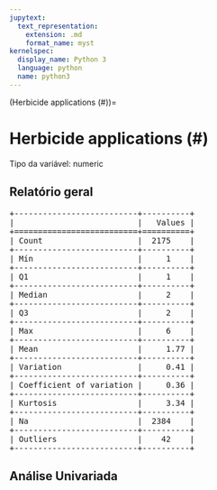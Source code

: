 ```yaml
--- 
jupytext:
  text_representation:
    extension: .md
    format_name: myst
kernelspec:
  display_name: Python 3
  language: python
  name: python3
---
```


(Herbicide applications (#))= 

# Herbicide applications (#)
Tipo da variável: numeric
## Relatório geral

<pre>
+--------------------------+----------+
|                          |   Values |
+==========================+==========+
| Count                    |  2175    |
+--------------------------+----------+
| Mín                      |     1    |
+--------------------------+----------+
| Q1                       |     1    |
+--------------------------+----------+
| Median                   |     2    |
+--------------------------+----------+
| Q3                       |     2    |
+--------------------------+----------+
| Max                      |     6    |
+--------------------------+----------+
| Mean                     |     1.77 |
+--------------------------+----------+
| Variation                |     0.41 |
+--------------------------+----------+
| Coefficient of variation |     0.36 |
+--------------------------+----------+
| Kurtosis                 |     3.34 |
+--------------------------+----------+
| Na                       |  2384    |
+--------------------------+----------+
| Outliers                 |    42    |
+--------------------------+----------+
</pre>



## Análise Univariada

<div><script src="https://cdn.plot.ly/plotly-latest.min.js"></script><div class="plotly-graph-div" id="64042f95-3394-41c5-a5f5-92a1f3149bed" style="height:370px; width:800px;"></div><script type="text/javascript">                                    window.PLOTLYENV=window.PLOTLYENV || {};                                    if (document.getElementById("64042f95-3394-41c5-a5f5-92a1f3149bed")) {                    Plotly.newPlot(                        "64042f95-3394-41c5-a5f5-92a1f3149bed",                        [{"boxmean": true, "boxpoints": false, "marker": {"color": "rgba(20, 36, 44, 0.7)", "outliercolor": "rgba(233, 75, 59, 1)"}, "name": "", "type": "box", "xaxis": "x", "y": [2.0, 2.0, 2.0, 1.0, 1.0, 1.0, 2.0, 1.0, 2.0, 2.0, 2.0, 2.0, 2.0, 1.0, 2.0, 1.0, 1.0, 2.0, 2.0, 2.0, 1.0, 2.0, 1.0, 1.0, 1.0, 1.0, 2.0, 1.0, 2.0, 2.0, 2.0, 2.0, 2.0, 2.0, 1.0, 2.0, 1.0, 1.0, 2.0, 2.0, 1.0, 2.0, 1.0, 1.0, 1.0, 1.0, 1.0, 2.0, 2.0, 2.0, 1.0, 2.0, 2.0, 1.0, 2.0, 2.0, 1.0, 2.0, 2.0, 2.0, 2.0, 2.0, 1.0, 2.0, 2.0, 2.0, 1.0, 2.0, 2.0, 2.0, 1.0, 2.0, 2.0, 1.0, 2.0, 2.0, 2.0, 1.0, 1.0, 1.0, 1.0, 1.0, 2.0, 2.0, 1.0, 2.0, null, 1.0, 2.0, 2.0, 1.0, 3.0, 4.0, 2.0, 2.0, 1.0, 2.0, 2.0, 2.0, 2.0, 3.0, 2.0, 2.0, 2.0, 3.0, 2.0, 1.0, 2.0, 2.0, 2.0, 1.0, 2.0, 1.0, 1.0, 2.0, 4.0, 2.0, 1.0, 1.0, 3.0, 2.0, 2.0, 1.0, 2.0, 1.0, 2.0, 2.0, 1.0, 2.0, 2.0, 2.0, 1.0, 1.0, 1.0, 1.0, 2.0, 2.0, 2.0, 2.0, 1.0, 2.0, 2.0, 4.0, 2.0, 2.0, 2.0, 3.0, 2.0, 2.0, 1.0, 2.0, 1.0, 2.0, 2.0, 4.0, 2.0, 1.0, 2.0, 3.0, 1.0, 2.0, 3.0, 2.0, 1.0, 1.0, 1.0, 2.0, 1.0, 4.0, 1.0, 2.0, 1.0, 1.0, 1.0, 2.0, 1.0, 1.0, 2.0, 1.0, 1.0, 2.0, 1.0, 2.0, 2.0, 1.0, 4.0, 2.0, 2.0, 3.0, 2.0, 4.0, 2.0, 2.0, 2.0, 2.0, 2.0, 2.0, 2.0, 1.0, 4.0, 3.0, 2.0, 2.0, 1.0, 2.0, 2.0, 2.0, 2.0, 2.0, 2.0, 1.0, 1.0, 2.0, 3.0, 2.0, 3.0, 1.0, 1.0, 2.0, 1.0, 2.0, 1.0, 1.0, 1.0, 2.0, 2.0, 2.0, 2.0, 1.0, 2.0, 1.0, 2.0, 2.0, 2.0, 4.0, 2.0, 1.0, 2.0, 2.0, 1.0, 2.0, 3.0, 1.0, 1.0, 2.0, 1.0, 2.0, 1.0, 2.0, 2.0, 3.0, 1.0, 1.0, 1.0, 2.0, 2.0, 2.0, 2.0, 1.0, 2.0, 2.0, 2.0, 1.0, 1.0, 1.0, 2.0, 2.0, 2.0, 2.0, 1.0, 2.0, null, 2.0, 2.0, 2.0, 2.0, 1.0, 2.0, 1.0, 1.0, 1.0, 2.0, 2.0, 2.0, 2.0, 1.0, 2.0, 2.0, 2.0, 1.0, 2.0, 2.0, 2.0, null, 1.0, 2.0, 1.0, 1.0, 2.0, 4.0, 2.0, 1.0, 2.0, 1.0, 2.0, 1.0, 1.0, 2.0, 2.0, 2.0, 3.0, 2.0, 2.0, 1.0, 1.0, 4.0, 1.0, 3.0, 1.0, 2.0, 3.0, 2.0, 2.0, 2.0, 2.0, 2.0, 1.0, 2.0, 1.0, 1.0, 2.0, 3.0, 1.0, 2.0, 1.0, 2.0, 1.0, 2.0, 3.0, 2.0, 2.0, 2.0, 2.0, 2.0, 2.0, 1.0, 1.0, 1.0, 1.0, 2.0, 2.0, 1.0, 2.0, 1.0, 1.0, 4.0, 2.0, 1.0, 3.0, 1.0, 2.0, 1.0, 2.0, 2.0, 1.0, 4.0, 2.0, 1.0, 2.0, 2.0, 3.0, 1.0, 1.0, 3.0, 2.0, 2.0, 2.0, 2.0, 1.0, 2.0, 1.0, 1.0, 2.0, 1.0, 1.0, 2.0, 2.0, 2.0, 2.0, 1.0, 1.0, 3.0, 2.0, 2.0, 1.0, 3.0, 2.0, 2.0, 1.0, 2.0, 1.0, 2.0, 1.0, 2.0, 1.0, 2.0, 2.0, null, 2.0, 2.0, 3.0, 3.0, 1.0, 3.0, 1.0, 1.0, 2.0, 2.0, 2.0, 2.0, 2.0, 2.0, 2.0, 2.0, 2.0, 2.0, 1.0, 2.0, 2.0, 1.0, 1.0, 2.0, 2.0, 1.0, 2.0, 1.0, 1.0, 2.0, 2.0, 2.0, 1.0, 2.0, 2.0, 1.0, 1.0, 1.0, 3.0, 2.0, 2.0, 2.0, 1.0, 2.0, 2.0, 3.0, 1.0, 2.0, 2.0, 2.0, 1.0, 3.0, 2.0, 2.0, 2.0, 2.0, 3.0, 2.0, 1.0, 1.0, 1.0, 1.0, 2.0, 2.0, 2.0, 2.0, 1.0, 1.0, 1.0, 2.0, 1.0, 2.0, 2.0, 1.0, 2.0, 2.0, 1.0, 2.0, 2.0, 1.0, 1.0, 1.0, 2.0, 4.0, 2.0, 2.0, 2.0, 1.0, 1.0, 2.0, 1.0, 1.0, 2.0, 2.0, 2.0, 2.0, 1.0, 2.0, 2.0, 2.0, 1.0, 2.0, 2.0, 2.0, 1.0, 1.0, 1.0, 2.0, 2.0, 1.0, 2.0, 2.0, 2.0, 1.0, 2.0, 2.0, 3.0, 2.0, 2.0, 1.0, 3.0, 1.0, 1.0, 2.0, 1.0, 5.0, 2.0, 2.0, 1.0, 2.0, 2.0, 1.0, 2.0, 2.0, 1.0, 2.0, 2.0, 2.0, 1.0, 4.0, 1.0, 2.0, 3.0, 3.0, 2.0, 2.0, 1.0, 2.0, 1.0, 3.0, 1.0, 4.0, 2.0, 2.0, 1.0, 2.0, 2.0, 2.0, 1.0, 1.0, 1.0, 1.0, 2.0, 2.0, 1.0, 1.0, 2.0, 1.0, 2.0, 2.0, 2.0, 1.0, 2.0, 1.0, null, 2.0, 4.0, 1.0, 2.0, 1.0, 2.0, 1.0, 1.0, 2.0, 3.0, 2.0, 3.0, 2.0, 2.0, 3.0, 2.0, 2.0, 1.0, 3.0, 2.0, 2.0, 2.0, 2.0, 1.0, 3.0, 2.0, 2.0, 1.0, 1.0, 2.0, 2.0, 1.0, 3.0, 1.0, 1.0, 1.0, 2.0, 2.0, 2.0, 1.0, 2.0, 3.0, 2.0, 4.0, 1.0, 2.0, 1.0, 2.0, 1.0, 1.0, 2.0, null, 1.0, 4.0, 1.0, 1.0, 2.0, 2.0, 3.0, 2.0, 3.0, 2.0, 3.0, 1.0, 2.0, 2.0, 1.0, 2.0, 2.0, 2.0, 1.0, 2.0, 2.0, 1.0, 1.0, 2.0, 2.0, null, 2.0, 1.0, 2.0, 1.0, 2.0, 2.0, 2.0, 2.0, 2.0, 1.0, 2.0, 2.0, 2.0, 3.0, 2.0, 1.0, 1.0, 2.0, 2.0, 2.0, 2.0, 2.0, 2.0, 2.0, 2.0, 2.0, 1.0, 2.0, 2.0, 2.0, 1.0, 1.0, 2.0, 2.0, 2.0, 2.0, 3.0, 2.0, 2.0, 2.0, 2.0, 1.0, 2.0, 2.0, 2.0, 1.0, 2.0, 2.0, 2.0, 2.0, 2.0, 2.0, 2.0, 2.0, 2.0, 2.0, 2.0, 2.0, 2.0, 2.0, 1.0, 2.0, 4.0, 2.0, 3.0, 3.0, 2.0, 2.0, 2.0, 1.0, 2.0, 1.0, 2.0, 2.0, 1.0, 1.0, 2.0, 2.0, 1.0, 1.0, 2.0, 1.0, 2.0, 1.0, 1.0, 1.0, 1.0, 2.0, 2.0, 2.0, 2.0, 1.0, 2.0, 1.0, 2.0, 1.0, 2.0, 2.0, 2.0, 2.0, 2.0, 1.0, 1.0, 2.0, 2.0, 1.0, 1.0, 2.0, 2.0, 2.0, 1.0, 2.0, 2.0, 2.0, 1.0, 1.0, 2.0, 2.0, 2.0, 2.0, 1.0, 1.0, 1.0, 1.0, 2.0, 2.0, 2.0, 2.0, 2.0, 2.0, 5.0, 2.0, 2.0, 2.0, 1.0, 4.0, 1.0, 2.0, 1.0, 1.0, 1.0, 2.0, 2.0, 1.0, 2.0, 1.0, 2.0, 2.0, 2.0, 2.0, 2.0, 1.0, 1.0, 2.0, 2.0, 1.0, 2.0, 2.0, 2.0, 2.0, 2.0, 2.0, 2.0, 2.0, 1.0, 2.0, 1.0, 2.0, 2.0, 1.0, 2.0, 2.0, 1.0, 1.0, 1.0, 2.0, 1.0, 1.0, 3.0, 2.0, 1.0, 1.0, 2.0, 2.0, 1.0, 1.0, 1.0, 2.0, 2.0, 2.0, 1.0, 2.0, 2.0, 1.0, 2.0, 2.0, 2.0, 2.0, 1.0, 1.0, 1.0, 1.0, 1.0, 2.0, 1.0, 2.0, 1.0, 1.0, 1.0, 3.0, 2.0, 3.0, 2.0, 3.0, 1.0, 2.0, 3.0, 2.0, 2.0, 2.0, 1.0, 2.0, 3.0, 2.0, 2.0, 2.0, 2.0, 3.0, 2.0, 2.0, 2.0, 1.0, 3.0, 1.0, 1.0, 1.0, 1.0, 2.0, 2.0, 2.0, 1.0, 3.0, 1.0, 2.0, 1.0, 1.0, 1.0, 2.0, null, 1.0, 2.0, 2.0, 2.0, 2.0, 2.0, 2.0, 2.0, 2.0, 1.0, 2.0, 2.0, 2.0, 1.0, 2.0, 2.0, 2.0, 1.0, 3.0, 2.0, 3.0, 2.0, 1.0, 2.0, 1.0, 2.0, 1.0, 2.0, 1.0, 1.0, 1.0, 2.0, 2.0, 2.0, 2.0, 3.0, 2.0, 1.0, 2.0, 1.0, 1.0, 2.0, 1.0, 2.0, 2.0, 2.0, 1.0, 2.0, 1.0, 2.0, 2.0, 2.0, 1.0, 1.0, 2.0, 2.0, 2.0, 1.0, 2.0, 1.0, 1.0, 1.0, 3.0, 2.0, 2.0, 3.0, 2.0, 2.0, 1.0, 1.0, 2.0, 1.0, 1.0, 2.0, 1.0, 1.0, 2.0, 3.0, 2.0, 2.0, 2.0, 2.0, 1.0, 1.0, 2.0, 2.0, 2.0, 2.0, 2.0, 1.0, 3.0, 1.0, 2.0, 2.0, 2.0, 2.0, 2.0, 2.0, 2.0, 2.0, 2.0, 1.0, 2.0, 3.0, 3.0, 2.0, 2.0, 2.0, 2.0, 2.0, 1.0, 1.0, 1.0, 1.0, 2.0, 2.0, 1.0, 1.0, 1.0, 2.0, 2.0, 2.0, 2.0, 2.0, 2.0, 2.0, 2.0, 4.0, 1.0, 2.0, 2.0, 1.0, 2.0, 1.0, 1.0, 1.0, null, 2.0, 3.0, 2.0, 2.0, 2.0, 1.0, 2.0, 2.0, 1.0, 2.0, 1.0, 2.0, 1.0, 3.0, 2.0, 2.0, 1.0, 1.0, 1.0, 2.0, 2.0, 2.0, 2.0, 2.0, 3.0, 1.0, 2.0, 2.0, 2.0, 2.0, 2.0, 2.0, 1.0, 2.0, 2.0, 1.0, 2.0, 2.0, 2.0, 4.0, null, 3.0, 2.0, 1.0, 1.0, 2.0, 3.0, 2.0, 2.0, 2.0, 2.0, 1.0, 1.0, 1.0, 1.0, 2.0, 2.0, 1.0, 1.0, 1.0, 3.0, 2.0, 2.0, 1.0, 3.0, 2.0, 2.0, 1.0, 1.0, 2.0, 2.0, 2.0, null, 2.0, 2.0, 2.0, 1.0, null, 2.0, 2.0, 2.0, 2.0, 2.0, 3.0, 2.0, 1.0, 2.0, 3.0, 2.0, 1.0, 1.0, 2.0, 1.0, 2.0, 2.0, 2.0, 1.0, 1.0, 2.0, 3.0, 2.0, 2.0, 2.0, 2.0, 1.0, 1.0, 2.0, 2.0, 2.0, 1.0, 2.0, 1.0, 2.0, 2.0, 2.0, 1.0, 4.0, 1.0, 3.0, 1.0, 1.0, 1.0, 2.0, 1.0, 2.0, 1.0, 2.0, 1.0, 2.0, 4.0, 2.0, 2.0, 1.0, 2.0, 2.0, 2.0, 2.0, 1.0, 2.0, 2.0, 2.0, 1.0, 2.0, 2.0, 1.0, 2.0, 1.0, 1.0, 1.0, 1.0, 1.0, 4.0, 2.0, 2.0, 2.0, 2.0, null, 2.0, 2.0, 1.0, 2.0, 2.0, 1.0, 2.0, 1.0, 2.0, 2.0, 2.0, 2.0, 2.0, 1.0, 2.0, null, 2.0, 2.0, 2.0, 1.0, 2.0, 1.0, 3.0, 2.0, 1.0, 1.0, 2.0, 2.0, 3.0, 1.0, 2.0, 2.0, 2.0, 2.0, 2.0, 2.0, 1.0, 1.0, 1.0, 2.0, 1.0, 3.0, 2.0, 1.0, 1.0, 1.0, 2.0, 1.0, 2.0, 2.0, 2.0, 2.0, 1.0, 2.0, 2.0, 2.0, 2.0, 2.0, 2.0, 2.0, 2.0, 1.0, 2.0, 1.0, 2.0, 1.0, 2.0, 1.0, 2.0, 2.0, 1.0, 2.0, 2.0, 2.0, 2.0, 3.0, 1.0, 2.0, 2.0, 1.0, 1.0, 1.0, 3.0, 1.0, 2.0, 2.0, 2.0, 3.0, 2.0, 1.0, 2.0, 2.0, 2.0, 1.0, 1.0, 1.0, 1.0, 2.0, 2.0, 2.0, 1.0, 1.0, 2.0, 3.0, 2.0, 2.0, 1.0, 2.0, 1.0, 1.0, 2.0, 4.0, 2.0, 3.0, 4.0, 3.0, 2.0, 2.0, 1.0, 4.0, 2.0, 2.0, 2.0, 2.0, 2.0, 2.0, 3.0, 1.0, 2.0, 1.0, 2.0, 1.0, 2.0, 2.0, 2.0, 2.0, 2.0, 3.0, 1.0, 1.0, 4.0, 2.0, 2.0, 1.0, 1.0, 2.0, 1.0, 2.0, 1.0, 1.0, 1.0, 1.0, 2.0, 1.0, 2.0, 2.0, 1.0, 1.0, 2.0, 2.0, null, 1.0, 2.0, 2.0, 1.0, 1.0, 2.0, 2.0, 2.0, 2.0, 2.0, 2.0, 2.0, 1.0, 2.0, 2.0, 2.0, 2.0, 2.0, 1.0, 2.0, 2.0, 2.0, 3.0, 2.0, 1.0, 2.0, 1.0, null, 2.0, 2.0, 2.0, 2.0, 1.0, 1.0, 2.0, 2.0, 1.0, 2.0, 2.0, 2.0, 1.0, 1.0, 2.0, 2.0, 2.0, 2.0, 2.0, 1.0, 2.0, 2.0, 2.0, 1.0, 2.0, null, 2.0, 2.0, 2.0, 1.0, 2.0, 2.0, 2.0, 2.0, 2.0, 2.0, 2.0, 1.0, 1.0, 1.0, 2.0, 2.0, null, 2.0, null, 2.0, 2.0, 2.0, 2.0, 2.0, 1.0, 2.0, 2.0, 2.0, null, 2.0, 2.0, 2.0, 2.0, 1.0, 2.0, 2.0, 1.0, 2.0, 2.0, 1.0, 2.0, 2.0, 2.0, 2.0, 2.0, 2.0, 2.0, 2.0, 2.0, 2.0, 2.0, 1.0, 2.0, 2.0, 2.0, 2.0, 2.0, 2.0, 1.0, 2.0, 2.0, 2.0, 2.0, 2.0, 2.0, 2.0, 2.0, 2.0, 2.0, 2.0, 2.0, 2.0, 2.0, 1.0, null, 2.0, 2.0, 2.0, 2.0, 2.0, 1.0, 2.0, 1.0, 2.0, 2.0, 1.0, 2.0, 1.0, 1.0, 2.0, 2.0, 2.0, 1.0, 1.0, null, 1.0, 1.0, 1.0, 1.0, 2.0, 2.0, 2.0, 1.0, 2.0, 1.0, null, 2.0, 2.0, 1.0, 2.0, null, null, null, 2.0, null, null, null, 1.0, null, 1.0, 1.0, 1.0, 1.0, 1.0, 2.0, 3.0, 2.0, null, null, 2.0, null, null, 1.0, 1.0, 1.0, 1.0, 1.0, null, null, null, null, null, null, null, null, 1.0, 1.0, 1.0, 1.0, 1.0, 1.0, 2.0, 2.0, null, null, 2.0, 2.0, 2.0, 2.0, 2.0, 2.0, 2.0, 2.0, 2.0, 1.0, 2.0, 2.0, 2.0, 2.0, 2.0, 2.0, null, 2.0, 2.0, 3.0, 2.0, 2.0, 2.0, 2.0, 2.0, null, 2.0, 1.0, null, 1.0, null, 2.0, 1.0, 1.0, null, 1.0, 1.0, 1.0, 1.0, 1.0, 1.0, 1.0, 1.0, 1.0, 1.0, 1.0, 1.0, 1.0, 1.0, 1.0, 1.0, 1.0, 1.0, 1.0, 1.0, 1.0, 1.0, 1.0, 1.0, 1.0, 2.0, 1.0, 1.0, 1.0, 1.0, null, 1.0, 1.0, null, 1.0, 1.0, 1.0, 1.0, 1.0, 1.0, 1.0, 1.0, 1.0, 2.0, 2.0, 2.0, 2.0, 2.0, 1.0, 2.0, 2.0, null, null, 1.0, null, 1.0, 1.0, 1.0, 2.0, 2.0, 3.0, 2.0, 3.0, 3.0, 3.0, 1.0, null, 1.0, 1.0, null, 1.0, 1.0, 1.0, 1.0, 1.0, 1.0, 1.0, 1.0, 1.0, 2.0, 1.0, 2.0, 1.0, 1.0, null, 2.0, 1.0, 2.0, 2.0, 2.0, 2.0, 1.0, 2.0, 2.0, 2.0, 2.0, 2.0, 2.0, 2.0, 2.0, 2.0, 2.0, 2.0, 2.0, 2.0, 2.0, 3.0, 2.0, 3.0, 2.0, 2.0, 2.0, 1.0, 1.0, 1.0, 1.0, 1.0, 2.0, 2.0, 2.0, 2.0, 2.0, 2.0, 2.0, 2.0, 2.0, 2.0, 2.0, 1.0, 2.0, 2.0, 2.0, 2.0, 2.0, 2.0, 2.0, 2.0, 2.0, 1.0, 1.0, 2.0, 2.0, 1.0, 1.0, 1.0, 1.0, 1.0, 1.0, 1.0, 1.0, 1.0, 1.0, 1.0, 1.0, 1.0, 1.0, 1.0, 2.0, 1.0, 1.0, 1.0, 1.0, 1.0, 2.0, 2.0, 1.0, 1.0, 1.0, 1.0, 1.0, 1.0, 2.0, 2.0, 2.0, 2.0, 2.0, 2.0, 2.0, 2.0, 2.0, 2.0, 2.0, null, 2.0, 2.0, null, null, null, null, null, null, null, null, null, null, null, null, null, null, null, null, null, null, null, null, null, null, null, null, null, null, null, null, null, null, null, null, null, null, null, null, null, null, null, null, null, null, null, null, null, null, null, null, null, null, null, 2.0, null, null, null, null, null, null, null, null, 2.0, null, null, null, 2.0, 1.0, null, null, null, null, 1.0, 2.0, null, null, null, 2.0, null, null, null, null, 1.0, null, null, 2.0, null, null, null, null, 2.0, null, 2.0, 2.0, 2.0, null, 2.0, 1.0, 2.0, null, null, null, null, null, null, null, null, null, 2.0, 2.0, 2.0, 2.0, null, null, null, null, null, null, null, null, null, 2.0, null, null, null, null, null, 2.0, 2.0, null, null, 2.0, 2.0, 2.0, null, null, 1.0, null, null, null, null, 2.0, 2.0, 2.0, 2.0, 2.0, 2.0, 2.0, 2.0, 2.0, 2.0, 2.0, 2.0, 2.0, 2.0, 2.0, 2.0, 2.0, 2.0, 2.0, 2.0, 2.0, 2.0, 2.0, 2.0, 2.0, 2.0, 2.0, 2.0, 2.0, 2.0, 2.0, 2.0, 2.0, 2.0, 2.0, 2.0, 2.0, 2.0, 2.0, 2.0, 2.0, 2.0, 2.0, 2.0, 2.0, 2.0, 2.0, 2.0, 2.0, 2.0, 2.0, 2.0, 2.0, 2.0, 2.0, 2.0, 2.0, 2.0, 2.0, 2.0, 2.0, 2.0, 2.0, 2.0, 2.0, 2.0, 2.0, 2.0, 2.0, 2.0, 2.0, 2.0, 2.0, 2.0, 2.0, 2.0, 2.0, 2.0, 2.0, 2.0, 2.0, 2.0, 2.0, 2.0, 2.0, 2.0, 2.0, 2.0, 2.0, 2.0, 2.0, 2.0, 2.0, 2.0, 2.0, 2.0, 2.0, 2.0, 2.0, 2.0, 2.0, 2.0, 2.0, 2.0, null, 2.0, 2.0, 2.0, 2.0, 2.0, 2.0, 2.0, null, 2.0, null, null, 2.0, null, null, null, null, null, null, null, null, null, null, null, null, null, null, null, null, null, null, null, null, null, null, null, null, 2.0, 1.0, null, 2.0, null, 2.0, 1.0, null, 2.0, null, 2.0, null, null, null, 2.0, null, null, 2.0, null, 1.0, 2.0, 1.0, 1.0, 1.0, null, null, null, 2.0, 2.0, null, null, null, null, null, null, null, null, null, null, null, null, null, null, null, null, null, null, null, null, null, null, null, 2.0, 2.0, null, 2.0, null, 2.0, 1.0, null, 2.0, 2.0, null, null, null, null, null, null, 2.0, null, 2.0, 2.0, 2.0, null, 2.0, null, 1.0, 2.0, null, null, null, null, null, null, null, null, null, null, null, null, null, null, null, null, null, null, null, null, null, null, null, 1.0, 2.0, 1.0, 1.0, null, null, 2.0, 2.0, 2.0, null, 1.0, 2.0, null, null, 2.0, null, null, null, 2.0, null, null, null, null, null, null, null, null, null, null, null, null, null, null, 2.0, null, 2.0, 4.0, 2.0, 2.0, null, null, 2.0, null, null, null, null, null, 2.0, null, null, null, null, 6.0, 2.0, 2.0, 2.0, null, 2.0, null, null, null, null, 2.0, 2.0, null, null, 2.0, null, 2.0, 2.0, 2.0, null, null, null, 1.0, null, null, null, null, null, 2.0, 2.0, null, null, 2.0, null, 2.0, null, null, 2.0, 4.0, 2.0, null, null, null, null, null, null, null, null, 2.0, null, null, null, null, null, null, null, null, null, null, null, null, null, null, null, null, null, null, null, null, null, null, null, null, null, null, null, null, null, null, null, null, 2.0, null, null, null, null, null, 2.0, null, null, null, null, 2.0, null, 2.0, null, null, null, null, null, null, null, null, null, null, null, null, null, null, null, null, 2.0, 2.0, null, null, null, null, null, null, null, null, null, null, null, null, null, null, null, null, null, null, null, null, 1.0, null, null, null, null, null, null, null, null, null, null, null, null, null, null, null, null, null, null, null, null, null, null, null, null, null, null, null, null, null, null, null, null, null, null, null, null, null, null, null, null, null, null, null, null, null, null, null, null, null, null, null, null, null, null, null, null, null, null, null, null, null, null, null, null, null, null, null, null, null, null, null, null, null, null, null, null, null, null, null, null, null, null, null, null, null, null, null, null, null, null, null, null, null, null, null, null, null, null, null, null, null, null, null, null, null, null, null, null, null, null, null, null, null, null, null, null, null, null, null, null, null, null, null, null, null, null, null, null, null, null, null, null, null, null, null, null, null, null, null, null, null, null, null, null, null, null, null, null, null, null, null, null, null, null, null, null, null, null, null, null, null, null, null, null, null, null, 2.0, null, null, null, null, 2.0, null, null, null, null, null, null, null, null, null, null, null, null, null, 2.0, null, null, 2.0, null, null, null, 2.0, null, null, null, null, null, null, null, null, null, null, null, null, null, 2.0, 2.0, 2.0, 2.0, 2.0, 2.0, 1.0, 2.0, 2.0, 3.0, null, null, 2.0, null, null, null, 2.0, 2.0, 2.0, 2.0, 1.0, 2.0, 4.0, 1.0, 1.0, null, 2.0, 2.0, 4.0, 2.0, 2.0, 2.0, 2.0, 3.0, 2.0, 2.0, null, null, null, null, null, null, null, null, null, null, null, null, null, null, null, null, null, null, null, null, null, 2.0, null, null, null, 2.0, null, 1.0, 4.0, 2.0, null, null, null, 2.0, null, null, null, null, null, 2.0, null, null, 2.0, null, null, null, null, null, null, null, null, null, null, null, null, null, 2.0, null, null, null, null, 2.0, null, null, null, null, 2.0, null, 2.0, null, null, null, null, null, null, null, 1.0, null, null, null, 2.0, null, null, null, null, 2.0, 2.0, null, null, null, null, 2.0, 2.0, 2.0, null, null, null, null, 2.0, null, null, null, null, 2.0, null, null, null, null, null, 2.0, null, 2.0, null, null, null, null, null, null, null, 2.0, null, null, 1.0, null, null, 2.0, 2.0, null, null, null, null, null, null, null, 2.0, 2.0, 2.0, 2.0, null, null, null, null, null, null, null, null, null, null, null, null, null, null, null, null, null, null, 2.0, 2.0, null, 2.0, 2.0, 2.0, null, 2.0, null, null, 2.0, null, 2.0, null, 2.0, null, 2.0, 2.0, null, 2.0, 2.0, 2.0, 2.0, null, 2.0, null, 2.0, 2.0, 2.0, 2.0, 2.0, 2.0, 2.0, 3.0, 2.0, null, null, null, 2.0, 2.0, 2.0, 2.0, null, null, null, null, 2.0, null, 2.0, 2.0, null, 2.0, 2.0, null, null, null, 2.0, 2.0, 2.0, null, null, null, null, 2.0, null, 6.0, 4.0, 4.0, null, 4.0, 2.0, null, null, null, null, null, null, null, null, null, null, null, null, null, null, null, null, null, 1.0, null, null, null, null, null, null, null, null, null, null, null, null, null, null, null, null, null, null, null, null, null, null, null, null, null, null, null, null, null, null, null, null, null, null, null, null, null, null, 1.0, null, null, null, null, null, null, null, 1.0, null, null, null, null, null, null, null, null, null, null, null, null, 2.0, 2.0, 1.0, 2.0, 1.0, 2.0, 2.0, 1.0, 2.0, 2.0, 2.0, 2.0, 2.0, 1.0, null, 2.0, 2.0, 2.0, 2.0, 1.0, 1.0, 2.0, 1.0, 2.0, null, null, 2.0, 2.0, null, 2.0, 2.0, 2.0, 2.0, 2.0, 2.0, 2.0, 2.0, 2.0, 2.0, 2.0, 2.0, 2.0, 2.0, 2.0, 1.0, null, null, null, null, null, null, null, null, null, null, null, 2.0, null, 2.0, null, null, null, null, null, null, null, null, null, null, null, 3.0, null, 2.0, null, 2.0, null, 2.0, 2.0, null, 2.0, 2.0, 2.0, 1.0, null, null, 2.0, null, null, null, null, null, 2.0, null, null, null, 2.0, null, null, null, null, null, null, null, null, null, null, null, null, null, null, null, null, null, 2.0, null, null, null, null, 2.0, null, null, null, null, 2.0, 2.0, 2.0, null, null, 2.0, 2.0, null, 2.0, 2.0, 2.0, 2.0, 1.0, null, null, null, null, null, null, null, null, null, null, null, null, null, null, null, null, null, null, null, null, null, null, null, null, null, null, null, null, null, null, null, null, null, null, null, null, null, null, null, null, null, null, 1.0, null, null, null, null, null, null, null, null, null, 1.0, 1.0, 1.0, 1.0, 1.0, 1.0, 1.0, null, null, 1.0, 1.0, 1.0, 1.0, 1.0, null, 1.0, null, 1.0, 1.0, 1.0, null, 1.0, 1.0, 1.0, 1.0, 1.0, 1.0, 1.0, null, 1.0, 1.0, null, 2.0, 1.0, null, null, 1.0, null, null, null, null, null, null, null, null, null, null, null, null, null, null, null, null, null, null, null, null, null, null, null, null, null, null, null, null, null, null, null, null, null, null, null, null, null, null, null, null, null, null, null, null, null, null, null, null, null, null, null, null, null, null, null, null, null, null, null, null, null, null, null, null, null, null, null, null, null, null, null, null, null, null, null, null, null, null, null, null, null, null, null, null, null, null, null, null, null, null, null, null, null, null, null, null, null, null, null, null, null, null, null, null, null, null, null, null, null, null, null, null, null, null, null, null, null, null, null, null, null, null, null, null, null, null, null, null, null, null, null, null, null, null, null, null, null, null, null, null, null, null, null, null, null, null, null, null, null, null, null, null, null, null, null, null, null, null, null, null, null, null, null, null, null, null, null, null, null, null, null, null, null, null, null, null, null, null, null, null, null, null, null, null, null, null, null, null, null, null, null, null, null, null, null, null, null, null, null, null, null, null, null, null, null, null, null, null, null, null, null, null, null, null, null, null, null, null, null, null, null, null, null, null, null, null, null, null, null, null, null, null, null, null, null, null, null, null, null, null, null, null, null, null, null, null, null, null, null, null, null, null, null, null, null, null, null, null, null, null, null, null, null, null, null, null, null, null, null, null, null, null, null, null, null, null, null, null, null, null, null, null, null, null, null, null, null, null, null, null, null, null, null, null, null, null, null, null, null, null, null, null, null, null, null, null, null, null, null, null, null, null, null, null, null, null, null, null, null, null, null, null, null, null, null, null, null, null, null, null, null, null, null, null, null, null, null, null, null, null, null, null, null, null, null, null, null, null, null, null, null, null, null, null, null, null, null, null, null, null, null, null, null, null, null, null, null, null, null, null, null, null, null, null, null, null, null, null, null, null, null, null, null, null, null, null, null, null, null, null, null, null, null, null, null, null, null, null, null, null, null, null, null, null, null, null, null, null, null, null, null, null, null, null, null, null, null, null, null, null, null, null, null, null, null, null, null, null, null, null, null, null, null, null, null, null, null, null, null, null, null, null, null, 1.0, null, null, null, null, null, null, null, null, null, null, null, null, null, null, null, null, null, null, null, null, null, null, null, null, null, null, null, null, null, null, null, null, null, null, null, null, null, null, null, null, null, null, null, null, null, null, null, null, null, null, null, null, null, null, null, null, null, null, null, null, null, null, null, null, null, null, null, null, null, null, null, null, null, null, null, null, null, null, null, null, null, null, null, null, null, null, null, null, null, null, null, null, null, null, null, null, null, null, null, null, null, null, null, null, null, null, null, null, null, null, null, null, null, null, null, null, null, null, null, null, null, null, null, null, null, null, null, null, null, null, null, null, null, null, null, null, null, null, null, null, null, null, null, null, null, null, null, null, null, null, null, null, null, null, null, null, null, null, null, null, null, null, null, null, null, null, null, null, null, null, null, null, null, null, null, null, null, null, null, null, null, null, null, null, null, null, null, null, null, null, null, null, null, null, null, null, null, null, null, null, null, null, null, null, null, null, null, null, null, null, null, null, null, null, null, null, null, null, null, null, null, null, null, null, null, null, null, null, null, null, null, null, null, null, null, null, null, null, null, null, null, null, null, null, null, null, null, null, null, null, null, null, null, null, null, null, null, null, null, null, null, null, null, null, null, null, null, null, null, null, null, null, null, null, null, null, null, null, null, null, null, null, null, null, null, null, null, null, null, null, null, null, null, null, null, null, null, null, null, null, null, null, null, null, null, null, null, null, null, null, null, null, null, null, null, null, null, null, null, null, null, null, null, null, null, null, null, null, null, null, null, null, null, null, null, null, null, null, null, null, null, null, null, null, null, null, null, null, null, null, null, null, null, null, null, null, null, null, null, null, null, null, null, null, null, null, null, null, null, null, null, null, null, null, null, null, null, null, null, null, null, null, null, null, null, null, null, null, null, null, null, null, null, null, null, null, null, null, null, null, null, null, null, null, null, null, null, null, null, null, null, null, null, null, null, null, null, null, null, null, null, null, null, null, null, null, null, null, null, null, null, null, null, null, null, null, null, null, null, null, null, null, null, null, null, null, null, null, null, null, null, null, null, null, null, null, null, null, null, null, null, null, null, null, null, null, null, null, null, null, null, null, null, null, null, null, null, null, null, null, null, null, null, null, null, null, null, null, null, null, null, null, null, null, null, null, null, null, null, null, null, null, null, null, null, null, null, null, null, null, null, null, null, null, null, null, null, null, null, null, null, null, null, null, null, null, null, null, null, null, null, null, null, null, null, null, null, null, null, null, null, null, null, null, null, null, null, null, null, null, null, null, null, null, null, null, null, null, null, null, null, null, null, null, null, null, null, null, null, null, null, null, null, null, null, null, null, null, null, null, null, null, null, null, null, null, null, null, null, null, null, null, null, null, null, null, null, null, null, null, null, null, null, null, null, null, null, null, null, null, null, null, null, null, null, null, null, null, null, null, null, null, null, null, null, null, null, null, null, null, null, null, null, null, null, null, null, null, null, null, null, null, null, null, null, null, null, null, null, null, null, null, null, null, null, null, null, null, null, null, null, null, null, null, null, null, null, null, null, null, null, null, null, null, null, null, null, null, null, null, null, null, null, null, null, null, null, null, null, null, null, null, null, null, null, null, null, null, null, null, null, 1.0, null, null, 1.0, 1.0, 3.0, 1.0, null, null, null, null, null, null, null, null, null, 1.0, null, null, null, null, null, null, null, null, null, null, null, null, null, null, null, null, null, null, null, null, null, null, null, null, null, null, null, null, null, null, null, null, null, null, null, null, null, null, null, 1.0, null, null, null, null, null, null, null, null, 1.0, 1.0, null, 1.0, null, null, null, null, null, 1.0, 1.0, null, null, null, null, null, null, null, null, null, null, null, null, null, null, null, null, null, null, null, null, null, null, null, null, null, null, null, null, null, null, null, null, null, null, null, null, null, null, null, null, null, null, null, null, null, null, null, null, null, null, null, null, null, null, null, null, null, null, null, null, null, null, null, null, null, null, null, null, null, null, null, null, null, null, null, null, null, null, null, null, null, null, null, null, null, null, null, null, null, null, null, null, null, null, null, null, null, null, null, null, null, null, null, null, null, null, null, null, null, null, null, null, null, null, null, null, null, null, null, null, null, null, null, null, null, null, null, null, null, null, null, null, null, null, null, null, null, null, null, null, null, null, null, null, null, null, null, null, null, null, null, null, null, null, null, null, null, null, null, null, null, null, null, null, null, null, null, null, null, null, null, null, null, null, null, null, null, null, null, null, null, null, null, null, null, null, null, null, null, null, null, null, null, null, null, null, null, null, null, 1.0, null, null, 1.0, 1.0, null, null], "yaxis": "y"}, {"marker": {"color": "rgba(20, 36, 44, 0.7)"}, "name": "", "points": false, "type": "violin", "xaxis": "x2", "y": [2.0, 2.0, 2.0, 1.0, 1.0, 1.0, 2.0, 1.0, 2.0, 2.0, 2.0, 2.0, 2.0, 1.0, 2.0, 1.0, 1.0, 2.0, 2.0, 2.0, 1.0, 2.0, 1.0, 1.0, 1.0, 1.0, 2.0, 1.0, 2.0, 2.0, 2.0, 2.0, 2.0, 2.0, 1.0, 2.0, 1.0, 1.0, 2.0, 2.0, 1.0, 2.0, 1.0, 1.0, 1.0, 1.0, 1.0, 2.0, 2.0, 2.0, 1.0, 2.0, 2.0, 1.0, 2.0, 2.0, 1.0, 2.0, 2.0, 2.0, 2.0, 2.0, 1.0, 2.0, 2.0, 2.0, 1.0, 2.0, 2.0, 2.0, 1.0, 2.0, 2.0, 1.0, 2.0, 2.0, 2.0, 1.0, 1.0, 1.0, 1.0, 1.0, 2.0, 2.0, 1.0, 2.0, null, 1.0, 2.0, 2.0, 1.0, 3.0, 4.0, 2.0, 2.0, 1.0, 2.0, 2.0, 2.0, 2.0, 3.0, 2.0, 2.0, 2.0, 3.0, 2.0, 1.0, 2.0, 2.0, 2.0, 1.0, 2.0, 1.0, 1.0, 2.0, 4.0, 2.0, 1.0, 1.0, 3.0, 2.0, 2.0, 1.0, 2.0, 1.0, 2.0, 2.0, 1.0, 2.0, 2.0, 2.0, 1.0, 1.0, 1.0, 1.0, 2.0, 2.0, 2.0, 2.0, 1.0, 2.0, 2.0, 4.0, 2.0, 2.0, 2.0, 3.0, 2.0, 2.0, 1.0, 2.0, 1.0, 2.0, 2.0, 4.0, 2.0, 1.0, 2.0, 3.0, 1.0, 2.0, 3.0, 2.0, 1.0, 1.0, 1.0, 2.0, 1.0, 4.0, 1.0, 2.0, 1.0, 1.0, 1.0, 2.0, 1.0, 1.0, 2.0, 1.0, 1.0, 2.0, 1.0, 2.0, 2.0, 1.0, 4.0, 2.0, 2.0, 3.0, 2.0, 4.0, 2.0, 2.0, 2.0, 2.0, 2.0, 2.0, 2.0, 1.0, 4.0, 3.0, 2.0, 2.0, 1.0, 2.0, 2.0, 2.0, 2.0, 2.0, 2.0, 1.0, 1.0, 2.0, 3.0, 2.0, 3.0, 1.0, 1.0, 2.0, 1.0, 2.0, 1.0, 1.0, 1.0, 2.0, 2.0, 2.0, 2.0, 1.0, 2.0, 1.0, 2.0, 2.0, 2.0, 4.0, 2.0, 1.0, 2.0, 2.0, 1.0, 2.0, 3.0, 1.0, 1.0, 2.0, 1.0, 2.0, 1.0, 2.0, 2.0, 3.0, 1.0, 1.0, 1.0, 2.0, 2.0, 2.0, 2.0, 1.0, 2.0, 2.0, 2.0, 1.0, 1.0, 1.0, 2.0, 2.0, 2.0, 2.0, 1.0, 2.0, null, 2.0, 2.0, 2.0, 2.0, 1.0, 2.0, 1.0, 1.0, 1.0, 2.0, 2.0, 2.0, 2.0, 1.0, 2.0, 2.0, 2.0, 1.0, 2.0, 2.0, 2.0, null, 1.0, 2.0, 1.0, 1.0, 2.0, 4.0, 2.0, 1.0, 2.0, 1.0, 2.0, 1.0, 1.0, 2.0, 2.0, 2.0, 3.0, 2.0, 2.0, 1.0, 1.0, 4.0, 1.0, 3.0, 1.0, 2.0, 3.0, 2.0, 2.0, 2.0, 2.0, 2.0, 1.0, 2.0, 1.0, 1.0, 2.0, 3.0, 1.0, 2.0, 1.0, 2.0, 1.0, 2.0, 3.0, 2.0, 2.0, 2.0, 2.0, 2.0, 2.0, 1.0, 1.0, 1.0, 1.0, 2.0, 2.0, 1.0, 2.0, 1.0, 1.0, 4.0, 2.0, 1.0, 3.0, 1.0, 2.0, 1.0, 2.0, 2.0, 1.0, 4.0, 2.0, 1.0, 2.0, 2.0, 3.0, 1.0, 1.0, 3.0, 2.0, 2.0, 2.0, 2.0, 1.0, 2.0, 1.0, 1.0, 2.0, 1.0, 1.0, 2.0, 2.0, 2.0, 2.0, 1.0, 1.0, 3.0, 2.0, 2.0, 1.0, 3.0, 2.0, 2.0, 1.0, 2.0, 1.0, 2.0, 1.0, 2.0, 1.0, 2.0, 2.0, null, 2.0, 2.0, 3.0, 3.0, 1.0, 3.0, 1.0, 1.0, 2.0, 2.0, 2.0, 2.0, 2.0, 2.0, 2.0, 2.0, 2.0, 2.0, 1.0, 2.0, 2.0, 1.0, 1.0, 2.0, 2.0, 1.0, 2.0, 1.0, 1.0, 2.0, 2.0, 2.0, 1.0, 2.0, 2.0, 1.0, 1.0, 1.0, 3.0, 2.0, 2.0, 2.0, 1.0, 2.0, 2.0, 3.0, 1.0, 2.0, 2.0, 2.0, 1.0, 3.0, 2.0, 2.0, 2.0, 2.0, 3.0, 2.0, 1.0, 1.0, 1.0, 1.0, 2.0, 2.0, 2.0, 2.0, 1.0, 1.0, 1.0, 2.0, 1.0, 2.0, 2.0, 1.0, 2.0, 2.0, 1.0, 2.0, 2.0, 1.0, 1.0, 1.0, 2.0, 4.0, 2.0, 2.0, 2.0, 1.0, 1.0, 2.0, 1.0, 1.0, 2.0, 2.0, 2.0, 2.0, 1.0, 2.0, 2.0, 2.0, 1.0, 2.0, 2.0, 2.0, 1.0, 1.0, 1.0, 2.0, 2.0, 1.0, 2.0, 2.0, 2.0, 1.0, 2.0, 2.0, 3.0, 2.0, 2.0, 1.0, 3.0, 1.0, 1.0, 2.0, 1.0, 5.0, 2.0, 2.0, 1.0, 2.0, 2.0, 1.0, 2.0, 2.0, 1.0, 2.0, 2.0, 2.0, 1.0, 4.0, 1.0, 2.0, 3.0, 3.0, 2.0, 2.0, 1.0, 2.0, 1.0, 3.0, 1.0, 4.0, 2.0, 2.0, 1.0, 2.0, 2.0, 2.0, 1.0, 1.0, 1.0, 1.0, 2.0, 2.0, 1.0, 1.0, 2.0, 1.0, 2.0, 2.0, 2.0, 1.0, 2.0, 1.0, null, 2.0, 4.0, 1.0, 2.0, 1.0, 2.0, 1.0, 1.0, 2.0, 3.0, 2.0, 3.0, 2.0, 2.0, 3.0, 2.0, 2.0, 1.0, 3.0, 2.0, 2.0, 2.0, 2.0, 1.0, 3.0, 2.0, 2.0, 1.0, 1.0, 2.0, 2.0, 1.0, 3.0, 1.0, 1.0, 1.0, 2.0, 2.0, 2.0, 1.0, 2.0, 3.0, 2.0, 4.0, 1.0, 2.0, 1.0, 2.0, 1.0, 1.0, 2.0, null, 1.0, 4.0, 1.0, 1.0, 2.0, 2.0, 3.0, 2.0, 3.0, 2.0, 3.0, 1.0, 2.0, 2.0, 1.0, 2.0, 2.0, 2.0, 1.0, 2.0, 2.0, 1.0, 1.0, 2.0, 2.0, null, 2.0, 1.0, 2.0, 1.0, 2.0, 2.0, 2.0, 2.0, 2.0, 1.0, 2.0, 2.0, 2.0, 3.0, 2.0, 1.0, 1.0, 2.0, 2.0, 2.0, 2.0, 2.0, 2.0, 2.0, 2.0, 2.0, 1.0, 2.0, 2.0, 2.0, 1.0, 1.0, 2.0, 2.0, 2.0, 2.0, 3.0, 2.0, 2.0, 2.0, 2.0, 1.0, 2.0, 2.0, 2.0, 1.0, 2.0, 2.0, 2.0, 2.0, 2.0, 2.0, 2.0, 2.0, 2.0, 2.0, 2.0, 2.0, 2.0, 2.0, 1.0, 2.0, 4.0, 2.0, 3.0, 3.0, 2.0, 2.0, 2.0, 1.0, 2.0, 1.0, 2.0, 2.0, 1.0, 1.0, 2.0, 2.0, 1.0, 1.0, 2.0, 1.0, 2.0, 1.0, 1.0, 1.0, 1.0, 2.0, 2.0, 2.0, 2.0, 1.0, 2.0, 1.0, 2.0, 1.0, 2.0, 2.0, 2.0, 2.0, 2.0, 1.0, 1.0, 2.0, 2.0, 1.0, 1.0, 2.0, 2.0, 2.0, 1.0, 2.0, 2.0, 2.0, 1.0, 1.0, 2.0, 2.0, 2.0, 2.0, 1.0, 1.0, 1.0, 1.0, 2.0, 2.0, 2.0, 2.0, 2.0, 2.0, 5.0, 2.0, 2.0, 2.0, 1.0, 4.0, 1.0, 2.0, 1.0, 1.0, 1.0, 2.0, 2.0, 1.0, 2.0, 1.0, 2.0, 2.0, 2.0, 2.0, 2.0, 1.0, 1.0, 2.0, 2.0, 1.0, 2.0, 2.0, 2.0, 2.0, 2.0, 2.0, 2.0, 2.0, 1.0, 2.0, 1.0, 2.0, 2.0, 1.0, 2.0, 2.0, 1.0, 1.0, 1.0, 2.0, 1.0, 1.0, 3.0, 2.0, 1.0, 1.0, 2.0, 2.0, 1.0, 1.0, 1.0, 2.0, 2.0, 2.0, 1.0, 2.0, 2.0, 1.0, 2.0, 2.0, 2.0, 2.0, 1.0, 1.0, 1.0, 1.0, 1.0, 2.0, 1.0, 2.0, 1.0, 1.0, 1.0, 3.0, 2.0, 3.0, 2.0, 3.0, 1.0, 2.0, 3.0, 2.0, 2.0, 2.0, 1.0, 2.0, 3.0, 2.0, 2.0, 2.0, 2.0, 3.0, 2.0, 2.0, 2.0, 1.0, 3.0, 1.0, 1.0, 1.0, 1.0, 2.0, 2.0, 2.0, 1.0, 3.0, 1.0, 2.0, 1.0, 1.0, 1.0, 2.0, null, 1.0, 2.0, 2.0, 2.0, 2.0, 2.0, 2.0, 2.0, 2.0, 1.0, 2.0, 2.0, 2.0, 1.0, 2.0, 2.0, 2.0, 1.0, 3.0, 2.0, 3.0, 2.0, 1.0, 2.0, 1.0, 2.0, 1.0, 2.0, 1.0, 1.0, 1.0, 2.0, 2.0, 2.0, 2.0, 3.0, 2.0, 1.0, 2.0, 1.0, 1.0, 2.0, 1.0, 2.0, 2.0, 2.0, 1.0, 2.0, 1.0, 2.0, 2.0, 2.0, 1.0, 1.0, 2.0, 2.0, 2.0, 1.0, 2.0, 1.0, 1.0, 1.0, 3.0, 2.0, 2.0, 3.0, 2.0, 2.0, 1.0, 1.0, 2.0, 1.0, 1.0, 2.0, 1.0, 1.0, 2.0, 3.0, 2.0, 2.0, 2.0, 2.0, 1.0, 1.0, 2.0, 2.0, 2.0, 2.0, 2.0, 1.0, 3.0, 1.0, 2.0, 2.0, 2.0, 2.0, 2.0, 2.0, 2.0, 2.0, 2.0, 1.0, 2.0, 3.0, 3.0, 2.0, 2.0, 2.0, 2.0, 2.0, 1.0, 1.0, 1.0, 1.0, 2.0, 2.0, 1.0, 1.0, 1.0, 2.0, 2.0, 2.0, 2.0, 2.0, 2.0, 2.0, 2.0, 4.0, 1.0, 2.0, 2.0, 1.0, 2.0, 1.0, 1.0, 1.0, null, 2.0, 3.0, 2.0, 2.0, 2.0, 1.0, 2.0, 2.0, 1.0, 2.0, 1.0, 2.0, 1.0, 3.0, 2.0, 2.0, 1.0, 1.0, 1.0, 2.0, 2.0, 2.0, 2.0, 2.0, 3.0, 1.0, 2.0, 2.0, 2.0, 2.0, 2.0, 2.0, 1.0, 2.0, 2.0, 1.0, 2.0, 2.0, 2.0, 4.0, null, 3.0, 2.0, 1.0, 1.0, 2.0, 3.0, 2.0, 2.0, 2.0, 2.0, 1.0, 1.0, 1.0, 1.0, 2.0, 2.0, 1.0, 1.0, 1.0, 3.0, 2.0, 2.0, 1.0, 3.0, 2.0, 2.0, 1.0, 1.0, 2.0, 2.0, 2.0, null, 2.0, 2.0, 2.0, 1.0, null, 2.0, 2.0, 2.0, 2.0, 2.0, 3.0, 2.0, 1.0, 2.0, 3.0, 2.0, 1.0, 1.0, 2.0, 1.0, 2.0, 2.0, 2.0, 1.0, 1.0, 2.0, 3.0, 2.0, 2.0, 2.0, 2.0, 1.0, 1.0, 2.0, 2.0, 2.0, 1.0, 2.0, 1.0, 2.0, 2.0, 2.0, 1.0, 4.0, 1.0, 3.0, 1.0, 1.0, 1.0, 2.0, 1.0, 2.0, 1.0, 2.0, 1.0, 2.0, 4.0, 2.0, 2.0, 1.0, 2.0, 2.0, 2.0, 2.0, 1.0, 2.0, 2.0, 2.0, 1.0, 2.0, 2.0, 1.0, 2.0, 1.0, 1.0, 1.0, 1.0, 1.0, 4.0, 2.0, 2.0, 2.0, 2.0, null, 2.0, 2.0, 1.0, 2.0, 2.0, 1.0, 2.0, 1.0, 2.0, 2.0, 2.0, 2.0, 2.0, 1.0, 2.0, null, 2.0, 2.0, 2.0, 1.0, 2.0, 1.0, 3.0, 2.0, 1.0, 1.0, 2.0, 2.0, 3.0, 1.0, 2.0, 2.0, 2.0, 2.0, 2.0, 2.0, 1.0, 1.0, 1.0, 2.0, 1.0, 3.0, 2.0, 1.0, 1.0, 1.0, 2.0, 1.0, 2.0, 2.0, 2.0, 2.0, 1.0, 2.0, 2.0, 2.0, 2.0, 2.0, 2.0, 2.0, 2.0, 1.0, 2.0, 1.0, 2.0, 1.0, 2.0, 1.0, 2.0, 2.0, 1.0, 2.0, 2.0, 2.0, 2.0, 3.0, 1.0, 2.0, 2.0, 1.0, 1.0, 1.0, 3.0, 1.0, 2.0, 2.0, 2.0, 3.0, 2.0, 1.0, 2.0, 2.0, 2.0, 1.0, 1.0, 1.0, 1.0, 2.0, 2.0, 2.0, 1.0, 1.0, 2.0, 3.0, 2.0, 2.0, 1.0, 2.0, 1.0, 1.0, 2.0, 4.0, 2.0, 3.0, 4.0, 3.0, 2.0, 2.0, 1.0, 4.0, 2.0, 2.0, 2.0, 2.0, 2.0, 2.0, 3.0, 1.0, 2.0, 1.0, 2.0, 1.0, 2.0, 2.0, 2.0, 2.0, 2.0, 3.0, 1.0, 1.0, 4.0, 2.0, 2.0, 1.0, 1.0, 2.0, 1.0, 2.0, 1.0, 1.0, 1.0, 1.0, 2.0, 1.0, 2.0, 2.0, 1.0, 1.0, 2.0, 2.0, null, 1.0, 2.0, 2.0, 1.0, 1.0, 2.0, 2.0, 2.0, 2.0, 2.0, 2.0, 2.0, 1.0, 2.0, 2.0, 2.0, 2.0, 2.0, 1.0, 2.0, 2.0, 2.0, 3.0, 2.0, 1.0, 2.0, 1.0, null, 2.0, 2.0, 2.0, 2.0, 1.0, 1.0, 2.0, 2.0, 1.0, 2.0, 2.0, 2.0, 1.0, 1.0, 2.0, 2.0, 2.0, 2.0, 2.0, 1.0, 2.0, 2.0, 2.0, 1.0, 2.0, null, 2.0, 2.0, 2.0, 1.0, 2.0, 2.0, 2.0, 2.0, 2.0, 2.0, 2.0, 1.0, 1.0, 1.0, 2.0, 2.0, null, 2.0, null, 2.0, 2.0, 2.0, 2.0, 2.0, 1.0, 2.0, 2.0, 2.0, null, 2.0, 2.0, 2.0, 2.0, 1.0, 2.0, 2.0, 1.0, 2.0, 2.0, 1.0, 2.0, 2.0, 2.0, 2.0, 2.0, 2.0, 2.0, 2.0, 2.0, 2.0, 2.0, 1.0, 2.0, 2.0, 2.0, 2.0, 2.0, 2.0, 1.0, 2.0, 2.0, 2.0, 2.0, 2.0, 2.0, 2.0, 2.0, 2.0, 2.0, 2.0, 2.0, 2.0, 2.0, 1.0, null, 2.0, 2.0, 2.0, 2.0, 2.0, 1.0, 2.0, 1.0, 2.0, 2.0, 1.0, 2.0, 1.0, 1.0, 2.0, 2.0, 2.0, 1.0, 1.0, null, 1.0, 1.0, 1.0, 1.0, 2.0, 2.0, 2.0, 1.0, 2.0, 1.0, null, 2.0, 2.0, 1.0, 2.0, null, null, null, 2.0, null, null, null, 1.0, null, 1.0, 1.0, 1.0, 1.0, 1.0, 2.0, 3.0, 2.0, null, null, 2.0, null, null, 1.0, 1.0, 1.0, 1.0, 1.0, null, null, null, null, null, null, null, null, 1.0, 1.0, 1.0, 1.0, 1.0, 1.0, 2.0, 2.0, null, null, 2.0, 2.0, 2.0, 2.0, 2.0, 2.0, 2.0, 2.0, 2.0, 1.0, 2.0, 2.0, 2.0, 2.0, 2.0, 2.0, null, 2.0, 2.0, 3.0, 2.0, 2.0, 2.0, 2.0, 2.0, null, 2.0, 1.0, null, 1.0, null, 2.0, 1.0, 1.0, null, 1.0, 1.0, 1.0, 1.0, 1.0, 1.0, 1.0, 1.0, 1.0, 1.0, 1.0, 1.0, 1.0, 1.0, 1.0, 1.0, 1.0, 1.0, 1.0, 1.0, 1.0, 1.0, 1.0, 1.0, 1.0, 2.0, 1.0, 1.0, 1.0, 1.0, null, 1.0, 1.0, null, 1.0, 1.0, 1.0, 1.0, 1.0, 1.0, 1.0, 1.0, 1.0, 2.0, 2.0, 2.0, 2.0, 2.0, 1.0, 2.0, 2.0, null, null, 1.0, null, 1.0, 1.0, 1.0, 2.0, 2.0, 3.0, 2.0, 3.0, 3.0, 3.0, 1.0, null, 1.0, 1.0, null, 1.0, 1.0, 1.0, 1.0, 1.0, 1.0, 1.0, 1.0, 1.0, 2.0, 1.0, 2.0, 1.0, 1.0, null, 2.0, 1.0, 2.0, 2.0, 2.0, 2.0, 1.0, 2.0, 2.0, 2.0, 2.0, 2.0, 2.0, 2.0, 2.0, 2.0, 2.0, 2.0, 2.0, 2.0, 2.0, 3.0, 2.0, 3.0, 2.0, 2.0, 2.0, 1.0, 1.0, 1.0, 1.0, 1.0, 2.0, 2.0, 2.0, 2.0, 2.0, 2.0, 2.0, 2.0, 2.0, 2.0, 2.0, 1.0, 2.0, 2.0, 2.0, 2.0, 2.0, 2.0, 2.0, 2.0, 2.0, 1.0, 1.0, 2.0, 2.0, 1.0, 1.0, 1.0, 1.0, 1.0, 1.0, 1.0, 1.0, 1.0, 1.0, 1.0, 1.0, 1.0, 1.0, 1.0, 2.0, 1.0, 1.0, 1.0, 1.0, 1.0, 2.0, 2.0, 1.0, 1.0, 1.0, 1.0, 1.0, 1.0, 2.0, 2.0, 2.0, 2.0, 2.0, 2.0, 2.0, 2.0, 2.0, 2.0, 2.0, null, 2.0, 2.0, null, null, null, null, null, null, null, null, null, null, null, null, null, null, null, null, null, null, null, null, null, null, null, null, null, null, null, null, null, null, null, null, null, null, null, null, null, null, null, null, null, null, null, null, null, null, null, null, null, null, null, 2.0, null, null, null, null, null, null, null, null, 2.0, null, null, null, 2.0, 1.0, null, null, null, null, 1.0, 2.0, null, null, null, 2.0, null, null, null, null, 1.0, null, null, 2.0, null, null, null, null, 2.0, null, 2.0, 2.0, 2.0, null, 2.0, 1.0, 2.0, null, null, null, null, null, null, null, null, null, 2.0, 2.0, 2.0, 2.0, null, null, null, null, null, null, null, null, null, 2.0, null, null, null, null, null, 2.0, 2.0, null, null, 2.0, 2.0, 2.0, null, null, 1.0, null, null, null, null, 2.0, 2.0, 2.0, 2.0, 2.0, 2.0, 2.0, 2.0, 2.0, 2.0, 2.0, 2.0, 2.0, 2.0, 2.0, 2.0, 2.0, 2.0, 2.0, 2.0, 2.0, 2.0, 2.0, 2.0, 2.0, 2.0, 2.0, 2.0, 2.0, 2.0, 2.0, 2.0, 2.0, 2.0, 2.0, 2.0, 2.0, 2.0, 2.0, 2.0, 2.0, 2.0, 2.0, 2.0, 2.0, 2.0, 2.0, 2.0, 2.0, 2.0, 2.0, 2.0, 2.0, 2.0, 2.0, 2.0, 2.0, 2.0, 2.0, 2.0, 2.0, 2.0, 2.0, 2.0, 2.0, 2.0, 2.0, 2.0, 2.0, 2.0, 2.0, 2.0, 2.0, 2.0, 2.0, 2.0, 2.0, 2.0, 2.0, 2.0, 2.0, 2.0, 2.0, 2.0, 2.0, 2.0, 2.0, 2.0, 2.0, 2.0, 2.0, 2.0, 2.0, 2.0, 2.0, 2.0, 2.0, 2.0, 2.0, 2.0, 2.0, 2.0, 2.0, 2.0, null, 2.0, 2.0, 2.0, 2.0, 2.0, 2.0, 2.0, null, 2.0, null, null, 2.0, null, null, null, null, null, null, null, null, null, null, null, null, null, null, null, null, null, null, null, null, null, null, null, null, 2.0, 1.0, null, 2.0, null, 2.0, 1.0, null, 2.0, null, 2.0, null, null, null, 2.0, null, null, 2.0, null, 1.0, 2.0, 1.0, 1.0, 1.0, null, null, null, 2.0, 2.0, null, null, null, null, null, null, null, null, null, null, null, null, null, null, null, null, null, null, null, null, null, null, null, 2.0, 2.0, null, 2.0, null, 2.0, 1.0, null, 2.0, 2.0, null, null, null, null, null, null, 2.0, null, 2.0, 2.0, 2.0, null, 2.0, null, 1.0, 2.0, null, null, null, null, null, null, null, null, null, null, null, null, null, null, null, null, null, null, null, null, null, null, null, 1.0, 2.0, 1.0, 1.0, null, null, 2.0, 2.0, 2.0, null, 1.0, 2.0, null, null, 2.0, null, null, null, 2.0, null, null, null, null, null, null, null, null, null, null, null, null, null, null, 2.0, null, 2.0, 4.0, 2.0, 2.0, null, null, 2.0, null, null, null, null, null, 2.0, null, null, null, null, 6.0, 2.0, 2.0, 2.0, null, 2.0, null, null, null, null, 2.0, 2.0, null, null, 2.0, null, 2.0, 2.0, 2.0, null, null, null, 1.0, null, null, null, null, null, 2.0, 2.0, null, null, 2.0, null, 2.0, null, null, 2.0, 4.0, 2.0, null, null, null, null, null, null, null, null, 2.0, null, null, null, null, null, null, null, null, null, null, null, null, null, null, null, null, null, null, null, null, null, null, null, null, null, null, null, null, null, null, null, null, 2.0, null, null, null, null, null, 2.0, null, null, null, null, 2.0, null, 2.0, null, null, null, null, null, null, null, null, null, null, null, null, null, null, null, null, 2.0, 2.0, null, null, null, null, null, null, null, null, null, null, null, null, null, null, null, null, null, null, null, null, 1.0, null, null, null, null, null, null, null, null, null, null, null, null, null, null, null, null, null, null, null, null, null, null, null, null, null, null, null, null, null, null, null, null, null, null, null, null, null, null, null, null, null, null, null, null, null, null, null, null, null, null, null, null, null, null, null, null, null, null, null, null, null, null, null, null, null, null, null, null, null, null, null, null, null, null, null, null, null, null, null, null, null, null, null, null, null, null, null, null, null, null, null, null, null, null, null, null, null, null, null, null, null, null, null, null, null, null, null, null, null, null, null, null, null, null, null, null, null, null, null, null, null, null, null, null, null, null, null, null, null, null, null, null, null, null, null, null, null, null, null, null, null, null, null, null, null, null, null, null, null, null, null, null, null, null, null, null, null, null, null, null, null, null, null, null, null, null, 2.0, null, null, null, null, 2.0, null, null, null, null, null, null, null, null, null, null, null, null, null, 2.0, null, null, 2.0, null, null, null, 2.0, null, null, null, null, null, null, null, null, null, null, null, null, null, 2.0, 2.0, 2.0, 2.0, 2.0, 2.0, 1.0, 2.0, 2.0, 3.0, null, null, 2.0, null, null, null, 2.0, 2.0, 2.0, 2.0, 1.0, 2.0, 4.0, 1.0, 1.0, null, 2.0, 2.0, 4.0, 2.0, 2.0, 2.0, 2.0, 3.0, 2.0, 2.0, null, null, null, null, null, null, null, null, null, null, null, null, null, null, null, null, null, null, null, null, null, 2.0, null, null, null, 2.0, null, 1.0, 4.0, 2.0, null, null, null, 2.0, null, null, null, null, null, 2.0, null, null, 2.0, null, null, null, null, null, null, null, null, null, null, null, null, null, 2.0, null, null, null, null, 2.0, null, null, null, null, 2.0, null, 2.0, null, null, null, null, null, null, null, 1.0, null, null, null, 2.0, null, null, null, null, 2.0, 2.0, null, null, null, null, 2.0, 2.0, 2.0, null, null, null, null, 2.0, null, null, null, null, 2.0, null, null, null, null, null, 2.0, null, 2.0, null, null, null, null, null, null, null, 2.0, null, null, 1.0, null, null, 2.0, 2.0, null, null, null, null, null, null, null, 2.0, 2.0, 2.0, 2.0, null, null, null, null, null, null, null, null, null, null, null, null, null, null, null, null, null, null, 2.0, 2.0, null, 2.0, 2.0, 2.0, null, 2.0, null, null, 2.0, null, 2.0, null, 2.0, null, 2.0, 2.0, null, 2.0, 2.0, 2.0, 2.0, null, 2.0, null, 2.0, 2.0, 2.0, 2.0, 2.0, 2.0, 2.0, 3.0, 2.0, null, null, null, 2.0, 2.0, 2.0, 2.0, null, null, null, null, 2.0, null, 2.0, 2.0, null, 2.0, 2.0, null, null, null, 2.0, 2.0, 2.0, null, null, null, null, 2.0, null, 6.0, 4.0, 4.0, null, 4.0, 2.0, null, null, null, null, null, null, null, null, null, null, null, null, null, null, null, null, null, 1.0, null, null, null, null, null, null, null, null, null, null, null, null, null, null, null, null, null, null, null, null, null, null, null, null, null, null, null, null, null, null, null, null, null, null, null, null, null, null, 1.0, null, null, null, null, null, null, null, 1.0, null, null, null, null, null, null, null, null, null, null, null, null, 2.0, 2.0, 1.0, 2.0, 1.0, 2.0, 2.0, 1.0, 2.0, 2.0, 2.0, 2.0, 2.0, 1.0, null, 2.0, 2.0, 2.0, 2.0, 1.0, 1.0, 2.0, 1.0, 2.0, null, null, 2.0, 2.0, null, 2.0, 2.0, 2.0, 2.0, 2.0, 2.0, 2.0, 2.0, 2.0, 2.0, 2.0, 2.0, 2.0, 2.0, 2.0, 1.0, null, null, null, null, null, null, null, null, null, null, null, 2.0, null, 2.0, null, null, null, null, null, null, null, null, null, null, null, 3.0, null, 2.0, null, 2.0, null, 2.0, 2.0, null, 2.0, 2.0, 2.0, 1.0, null, null, 2.0, null, null, null, null, null, 2.0, null, null, null, 2.0, null, null, null, null, null, null, null, null, null, null, null, null, null, null, null, null, null, 2.0, null, null, null, null, 2.0, null, null, null, null, 2.0, 2.0, 2.0, null, null, 2.0, 2.0, null, 2.0, 2.0, 2.0, 2.0, 1.0, null, null, null, null, null, null, null, null, null, null, null, null, null, null, null, null, null, null, null, null, null, null, null, null, null, null, null, null, null, null, null, null, null, null, null, null, null, null, null, null, null, null, 1.0, null, null, null, null, null, null, null, null, null, 1.0, 1.0, 1.0, 1.0, 1.0, 1.0, 1.0, null, null, 1.0, 1.0, 1.0, 1.0, 1.0, null, 1.0, null, 1.0, 1.0, 1.0, null, 1.0, 1.0, 1.0, 1.0, 1.0, 1.0, 1.0, null, 1.0, 1.0, null, 2.0, 1.0, null, null, 1.0, null, null, null, null, null, null, null, null, null, null, null, null, null, null, null, null, null, null, null, null, null, null, null, null, null, null, null, null, null, null, null, null, null, null, null, null, null, null, null, null, null, null, null, null, null, null, null, null, null, null, null, null, null, null, null, null, null, null, null, null, null, null, null, null, null, null, null, null, null, null, null, null, null, null, null, null, null, null, null, null, null, null, null, null, null, null, null, null, null, null, null, null, null, null, null, null, null, null, null, null, null, null, null, null, null, null, null, null, null, null, null, null, null, null, null, null, null, null, null, null, null, null, null, null, null, null, null, null, null, null, null, null, null, null, null, null, null, null, null, null, null, null, null, null, null, null, null, null, null, null, null, null, null, null, null, null, null, null, null, null, null, null, null, null, null, null, null, null, null, null, null, null, null, null, null, null, null, null, null, null, null, null, null, null, null, null, null, null, null, null, null, null, null, null, null, null, null, null, null, null, null, null, null, null, null, null, null, null, null, null, null, null, null, null, null, null, null, null, null, null, null, null, null, null, null, null, null, null, null, null, null, null, null, null, null, null, null, null, null, null, null, null, null, null, null, null, null, null, null, null, null, null, null, null, null, null, null, null, null, null, null, null, null, null, null, null, null, null, null, null, null, null, null, null, null, null, null, null, null, null, null, null, null, null, null, null, null, null, null, null, null, null, null, null, null, null, null, null, null, null, null, null, null, null, null, null, null, null, null, null, null, null, null, null, null, null, null, null, null, null, null, null, null, null, null, null, null, null, null, null, null, null, null, null, null, null, null, null, null, null, null, null, null, null, null, null, null, null, null, null, null, null, null, null, null, null, null, null, null, null, null, null, null, null, null, null, null, null, null, null, null, null, null, null, null, null, null, null, null, null, null, null, null, null, null, null, null, null, null, null, null, null, null, null, null, null, null, null, null, null, null, null, null, null, null, null, null, null, null, null, null, null, null, null, null, null, null, null, null, null, null, null, null, null, null, null, null, null, null, null, null, null, null, null, null, null, null, null, null, null, null, null, null, 1.0, null, null, null, null, null, null, null, null, null, null, null, null, null, null, null, null, null, null, null, null, null, null, null, null, null, null, null, null, null, null, null, null, null, null, null, null, null, null, null, null, null, null, null, null, null, null, null, null, null, null, null, null, null, null, null, null, null, null, null, null, null, null, null, null, null, null, null, null, null, null, null, null, null, null, null, null, null, null, null, null, null, null, null, null, null, null, null, null, null, null, null, null, null, null, null, null, null, null, null, null, null, null, null, null, null, null, null, null, null, null, null, null, null, null, null, null, null, null, null, null, null, null, null, null, null, null, null, null, null, null, null, null, null, null, null, null, null, null, null, null, null, null, null, null, null, null, null, null, null, null, null, null, null, null, null, null, null, null, null, null, null, null, null, null, null, null, null, null, null, null, null, null, null, null, null, null, null, null, null, null, null, null, null, null, null, null, null, null, null, null, null, null, null, null, null, null, null, null, null, null, null, null, null, null, null, null, null, null, null, null, null, null, null, null, null, null, null, null, null, null, null, null, null, null, null, null, null, null, null, null, null, null, null, null, null, null, null, null, null, null, null, null, null, null, null, null, null, null, null, null, null, null, null, null, null, null, null, null, null, null, null, null, null, null, null, null, null, null, null, null, null, null, null, null, null, null, null, null, null, null, null, null, null, null, null, null, null, null, null, null, null, null, null, null, null, null, null, null, null, null, null, null, null, null, null, null, null, null, null, null, null, null, null, null, null, null, null, null, null, null, null, null, null, null, null, null, null, null, null, null, null, null, null, null, null, null, null, null, null, null, null, null, null, null, null, null, null, null, null, null, null, null, null, null, null, null, null, null, null, null, null, null, null, null, null, null, null, null, null, null, null, null, null, null, null, null, null, null, null, null, null, null, null, null, null, null, null, null, null, null, null, null, null, null, null, null, null, null, null, null, null, null, null, null, null, null, null, null, null, null, null, null, null, null, null, null, null, null, null, null, null, null, null, null, null, null, null, null, null, null, null, null, null, null, null, null, null, null, null, null, null, null, null, null, null, null, null, null, null, null, null, null, null, null, null, null, null, null, null, null, null, null, null, null, null, null, null, null, null, null, null, null, null, null, null, null, null, null, null, null, null, null, null, null, null, null, null, null, null, null, null, null, null, null, null, null, null, null, null, null, null, null, null, null, null, null, null, null, null, null, null, null, null, null, null, null, null, null, null, null, null, null, null, null, null, null, null, null, null, null, null, null, null, null, null, null, null, null, null, null, null, null, null, null, null, null, null, null, null, null, null, null, null, null, null, null, null, null, null, null, null, null, null, null, null, null, null, null, null, null, null, null, null, null, null, null, null, null, null, null, null, null, null, null, null, null, null, null, null, null, null, null, null, null, null, null, null, null, null, null, null, null, null, null, null, null, null, null, null, null, null, null, null, null, null, null, null, null, null, null, null, null, null, null, null, null, null, null, null, null, null, null, null, null, null, null, null, null, null, null, null, null, null, null, null, null, null, null, null, null, null, null, null, null, null, null, null, null, null, null, null, null, null, null, null, null, null, null, null, null, null, null, null, null, null, null, null, null, null, null, null, null, null, null, null, null, null, null, null, null, null, null, null, null, null, null, null, null, null, null, null, 1.0, null, null, 1.0, 1.0, 3.0, 1.0, null, null, null, null, null, null, null, null, null, 1.0, null, null, null, null, null, null, null, null, null, null, null, null, null, null, null, null, null, null, null, null, null, null, null, null, null, null, null, null, null, null, null, null, null, null, null, null, null, null, null, 1.0, null, null, null, null, null, null, null, null, 1.0, 1.0, null, 1.0, null, null, null, null, null, 1.0, 1.0, null, null, null, null, null, null, null, null, null, null, null, null, null, null, null, null, null, null, null, null, null, null, null, null, null, null, null, null, null, null, null, null, null, null, null, null, null, null, null, null, null, null, null, null, null, null, null, null, null, null, null, null, null, null, null, null, null, null, null, null, null, null, null, null, null, null, null, null, null, null, null, null, null, null, null, null, null, null, null, null, null, null, null, null, null, null, null, null, null, null, null, null, null, null, null, null, null, null, null, null, null, null, null, null, null, null, null, null, null, null, null, null, null, null, null, null, null, null, null, null, null, null, null, null, null, null, null, null, null, null, null, null, null, null, null, null, null, null, null, null, null, null, null, null, null, null, null, null, null, null, null, null, null, null, null, null, null, null, null, null, null, null, null, null, null, null, null, null, null, null, null, null, null, null, null, null, null, null, null, null, null, null, null, null, null, null, null, null, null, null, null, null, null, null, null, null, null, null, null, 1.0, null, null, 1.0, 1.0, null, null], "yaxis": "y2"}, {"hovertemplate": "%{y:.d}<extra></extra>", "marker": {"color": "rgba(20, 36, 44, 0.7)"}, "type": "histogram", "x": [2.0, 2.0, 2.0, 1.0, 1.0, 1.0, 2.0, 1.0, 2.0, 2.0, 2.0, 2.0, 2.0, 1.0, 2.0, 1.0, 1.0, 2.0, 2.0, 2.0, 1.0, 2.0, 1.0, 1.0, 1.0, 1.0, 2.0, 1.0, 2.0, 2.0, 2.0, 2.0, 2.0, 2.0, 1.0, 2.0, 1.0, 1.0, 2.0, 2.0, 1.0, 2.0, 1.0, 1.0, 1.0, 1.0, 1.0, 2.0, 2.0, 2.0, 1.0, 2.0, 2.0, 1.0, 2.0, 2.0, 1.0, 2.0, 2.0, 2.0, 2.0, 2.0, 1.0, 2.0, 2.0, 2.0, 1.0, 2.0, 2.0, 2.0, 1.0, 2.0, 2.0, 1.0, 2.0, 2.0, 2.0, 1.0, 1.0, 1.0, 1.0, 1.0, 2.0, 2.0, 1.0, 2.0, null, 1.0, 2.0, 2.0, 1.0, 3.0, 4.0, 2.0, 2.0, 1.0, 2.0, 2.0, 2.0, 2.0, 3.0, 2.0, 2.0, 2.0, 3.0, 2.0, 1.0, 2.0, 2.0, 2.0, 1.0, 2.0, 1.0, 1.0, 2.0, 4.0, 2.0, 1.0, 1.0, 3.0, 2.0, 2.0, 1.0, 2.0, 1.0, 2.0, 2.0, 1.0, 2.0, 2.0, 2.0, 1.0, 1.0, 1.0, 1.0, 2.0, 2.0, 2.0, 2.0, 1.0, 2.0, 2.0, 4.0, 2.0, 2.0, 2.0, 3.0, 2.0, 2.0, 1.0, 2.0, 1.0, 2.0, 2.0, 4.0, 2.0, 1.0, 2.0, 3.0, 1.0, 2.0, 3.0, 2.0, 1.0, 1.0, 1.0, 2.0, 1.0, 4.0, 1.0, 2.0, 1.0, 1.0, 1.0, 2.0, 1.0, 1.0, 2.0, 1.0, 1.0, 2.0, 1.0, 2.0, 2.0, 1.0, 4.0, 2.0, 2.0, 3.0, 2.0, 4.0, 2.0, 2.0, 2.0, 2.0, 2.0, 2.0, 2.0, 1.0, 4.0, 3.0, 2.0, 2.0, 1.0, 2.0, 2.0, 2.0, 2.0, 2.0, 2.0, 1.0, 1.0, 2.0, 3.0, 2.0, 3.0, 1.0, 1.0, 2.0, 1.0, 2.0, 1.0, 1.0, 1.0, 2.0, 2.0, 2.0, 2.0, 1.0, 2.0, 1.0, 2.0, 2.0, 2.0, 4.0, 2.0, 1.0, 2.0, 2.0, 1.0, 2.0, 3.0, 1.0, 1.0, 2.0, 1.0, 2.0, 1.0, 2.0, 2.0, 3.0, 1.0, 1.0, 1.0, 2.0, 2.0, 2.0, 2.0, 1.0, 2.0, 2.0, 2.0, 1.0, 1.0, 1.0, 2.0, 2.0, 2.0, 2.0, 1.0, 2.0, null, 2.0, 2.0, 2.0, 2.0, 1.0, 2.0, 1.0, 1.0, 1.0, 2.0, 2.0, 2.0, 2.0, 1.0, 2.0, 2.0, 2.0, 1.0, 2.0, 2.0, 2.0, null, 1.0, 2.0, 1.0, 1.0, 2.0, 4.0, 2.0, 1.0, 2.0, 1.0, 2.0, 1.0, 1.0, 2.0, 2.0, 2.0, 3.0, 2.0, 2.0, 1.0, 1.0, 4.0, 1.0, 3.0, 1.0, 2.0, 3.0, 2.0, 2.0, 2.0, 2.0, 2.0, 1.0, 2.0, 1.0, 1.0, 2.0, 3.0, 1.0, 2.0, 1.0, 2.0, 1.0, 2.0, 3.0, 2.0, 2.0, 2.0, 2.0, 2.0, 2.0, 1.0, 1.0, 1.0, 1.0, 2.0, 2.0, 1.0, 2.0, 1.0, 1.0, 4.0, 2.0, 1.0, 3.0, 1.0, 2.0, 1.0, 2.0, 2.0, 1.0, 4.0, 2.0, 1.0, 2.0, 2.0, 3.0, 1.0, 1.0, 3.0, 2.0, 2.0, 2.0, 2.0, 1.0, 2.0, 1.0, 1.0, 2.0, 1.0, 1.0, 2.0, 2.0, 2.0, 2.0, 1.0, 1.0, 3.0, 2.0, 2.0, 1.0, 3.0, 2.0, 2.0, 1.0, 2.0, 1.0, 2.0, 1.0, 2.0, 1.0, 2.0, 2.0, null, 2.0, 2.0, 3.0, 3.0, 1.0, 3.0, 1.0, 1.0, 2.0, 2.0, 2.0, 2.0, 2.0, 2.0, 2.0, 2.0, 2.0, 2.0, 1.0, 2.0, 2.0, 1.0, 1.0, 2.0, 2.0, 1.0, 2.0, 1.0, 1.0, 2.0, 2.0, 2.0, 1.0, 2.0, 2.0, 1.0, 1.0, 1.0, 3.0, 2.0, 2.0, 2.0, 1.0, 2.0, 2.0, 3.0, 1.0, 2.0, 2.0, 2.0, 1.0, 3.0, 2.0, 2.0, 2.0, 2.0, 3.0, 2.0, 1.0, 1.0, 1.0, 1.0, 2.0, 2.0, 2.0, 2.0, 1.0, 1.0, 1.0, 2.0, 1.0, 2.0, 2.0, 1.0, 2.0, 2.0, 1.0, 2.0, 2.0, 1.0, 1.0, 1.0, 2.0, 4.0, 2.0, 2.0, 2.0, 1.0, 1.0, 2.0, 1.0, 1.0, 2.0, 2.0, 2.0, 2.0, 1.0, 2.0, 2.0, 2.0, 1.0, 2.0, 2.0, 2.0, 1.0, 1.0, 1.0, 2.0, 2.0, 1.0, 2.0, 2.0, 2.0, 1.0, 2.0, 2.0, 3.0, 2.0, 2.0, 1.0, 3.0, 1.0, 1.0, 2.0, 1.0, 5.0, 2.0, 2.0, 1.0, 2.0, 2.0, 1.0, 2.0, 2.0, 1.0, 2.0, 2.0, 2.0, 1.0, 4.0, 1.0, 2.0, 3.0, 3.0, 2.0, 2.0, 1.0, 2.0, 1.0, 3.0, 1.0, 4.0, 2.0, 2.0, 1.0, 2.0, 2.0, 2.0, 1.0, 1.0, 1.0, 1.0, 2.0, 2.0, 1.0, 1.0, 2.0, 1.0, 2.0, 2.0, 2.0, 1.0, 2.0, 1.0, null, 2.0, 4.0, 1.0, 2.0, 1.0, 2.0, 1.0, 1.0, 2.0, 3.0, 2.0, 3.0, 2.0, 2.0, 3.0, 2.0, 2.0, 1.0, 3.0, 2.0, 2.0, 2.0, 2.0, 1.0, 3.0, 2.0, 2.0, 1.0, 1.0, 2.0, 2.0, 1.0, 3.0, 1.0, 1.0, 1.0, 2.0, 2.0, 2.0, 1.0, 2.0, 3.0, 2.0, 4.0, 1.0, 2.0, 1.0, 2.0, 1.0, 1.0, 2.0, null, 1.0, 4.0, 1.0, 1.0, 2.0, 2.0, 3.0, 2.0, 3.0, 2.0, 3.0, 1.0, 2.0, 2.0, 1.0, 2.0, 2.0, 2.0, 1.0, 2.0, 2.0, 1.0, 1.0, 2.0, 2.0, null, 2.0, 1.0, 2.0, 1.0, 2.0, 2.0, 2.0, 2.0, 2.0, 1.0, 2.0, 2.0, 2.0, 3.0, 2.0, 1.0, 1.0, 2.0, 2.0, 2.0, 2.0, 2.0, 2.0, 2.0, 2.0, 2.0, 1.0, 2.0, 2.0, 2.0, 1.0, 1.0, 2.0, 2.0, 2.0, 2.0, 3.0, 2.0, 2.0, 2.0, 2.0, 1.0, 2.0, 2.0, 2.0, 1.0, 2.0, 2.0, 2.0, 2.0, 2.0, 2.0, 2.0, 2.0, 2.0, 2.0, 2.0, 2.0, 2.0, 2.0, 1.0, 2.0, 4.0, 2.0, 3.0, 3.0, 2.0, 2.0, 2.0, 1.0, 2.0, 1.0, 2.0, 2.0, 1.0, 1.0, 2.0, 2.0, 1.0, 1.0, 2.0, 1.0, 2.0, 1.0, 1.0, 1.0, 1.0, 2.0, 2.0, 2.0, 2.0, 1.0, 2.0, 1.0, 2.0, 1.0, 2.0, 2.0, 2.0, 2.0, 2.0, 1.0, 1.0, 2.0, 2.0, 1.0, 1.0, 2.0, 2.0, 2.0, 1.0, 2.0, 2.0, 2.0, 1.0, 1.0, 2.0, 2.0, 2.0, 2.0, 1.0, 1.0, 1.0, 1.0, 2.0, 2.0, 2.0, 2.0, 2.0, 2.0, 5.0, 2.0, 2.0, 2.0, 1.0, 4.0, 1.0, 2.0, 1.0, 1.0, 1.0, 2.0, 2.0, 1.0, 2.0, 1.0, 2.0, 2.0, 2.0, 2.0, 2.0, 1.0, 1.0, 2.0, 2.0, 1.0, 2.0, 2.0, 2.0, 2.0, 2.0, 2.0, 2.0, 2.0, 1.0, 2.0, 1.0, 2.0, 2.0, 1.0, 2.0, 2.0, 1.0, 1.0, 1.0, 2.0, 1.0, 1.0, 3.0, 2.0, 1.0, 1.0, 2.0, 2.0, 1.0, 1.0, 1.0, 2.0, 2.0, 2.0, 1.0, 2.0, 2.0, 1.0, 2.0, 2.0, 2.0, 2.0, 1.0, 1.0, 1.0, 1.0, 1.0, 2.0, 1.0, 2.0, 1.0, 1.0, 1.0, 3.0, 2.0, 3.0, 2.0, 3.0, 1.0, 2.0, 3.0, 2.0, 2.0, 2.0, 1.0, 2.0, 3.0, 2.0, 2.0, 2.0, 2.0, 3.0, 2.0, 2.0, 2.0, 1.0, 3.0, 1.0, 1.0, 1.0, 1.0, 2.0, 2.0, 2.0, 1.0, 3.0, 1.0, 2.0, 1.0, 1.0, 1.0, 2.0, null, 1.0, 2.0, 2.0, 2.0, 2.0, 2.0, 2.0, 2.0, 2.0, 1.0, 2.0, 2.0, 2.0, 1.0, 2.0, 2.0, 2.0, 1.0, 3.0, 2.0, 3.0, 2.0, 1.0, 2.0, 1.0, 2.0, 1.0, 2.0, 1.0, 1.0, 1.0, 2.0, 2.0, 2.0, 2.0, 3.0, 2.0, 1.0, 2.0, 1.0, 1.0, 2.0, 1.0, 2.0, 2.0, 2.0, 1.0, 2.0, 1.0, 2.0, 2.0, 2.0, 1.0, 1.0, 2.0, 2.0, 2.0, 1.0, 2.0, 1.0, 1.0, 1.0, 3.0, 2.0, 2.0, 3.0, 2.0, 2.0, 1.0, 1.0, 2.0, 1.0, 1.0, 2.0, 1.0, 1.0, 2.0, 3.0, 2.0, 2.0, 2.0, 2.0, 1.0, 1.0, 2.0, 2.0, 2.0, 2.0, 2.0, 1.0, 3.0, 1.0, 2.0, 2.0, 2.0, 2.0, 2.0, 2.0, 2.0, 2.0, 2.0, 1.0, 2.0, 3.0, 3.0, 2.0, 2.0, 2.0, 2.0, 2.0, 1.0, 1.0, 1.0, 1.0, 2.0, 2.0, 1.0, 1.0, 1.0, 2.0, 2.0, 2.0, 2.0, 2.0, 2.0, 2.0, 2.0, 4.0, 1.0, 2.0, 2.0, 1.0, 2.0, 1.0, 1.0, 1.0, null, 2.0, 3.0, 2.0, 2.0, 2.0, 1.0, 2.0, 2.0, 1.0, 2.0, 1.0, 2.0, 1.0, 3.0, 2.0, 2.0, 1.0, 1.0, 1.0, 2.0, 2.0, 2.0, 2.0, 2.0, 3.0, 1.0, 2.0, 2.0, 2.0, 2.0, 2.0, 2.0, 1.0, 2.0, 2.0, 1.0, 2.0, 2.0, 2.0, 4.0, null, 3.0, 2.0, 1.0, 1.0, 2.0, 3.0, 2.0, 2.0, 2.0, 2.0, 1.0, 1.0, 1.0, 1.0, 2.0, 2.0, 1.0, 1.0, 1.0, 3.0, 2.0, 2.0, 1.0, 3.0, 2.0, 2.0, 1.0, 1.0, 2.0, 2.0, 2.0, null, 2.0, 2.0, 2.0, 1.0, null, 2.0, 2.0, 2.0, 2.0, 2.0, 3.0, 2.0, 1.0, 2.0, 3.0, 2.0, 1.0, 1.0, 2.0, 1.0, 2.0, 2.0, 2.0, 1.0, 1.0, 2.0, 3.0, 2.0, 2.0, 2.0, 2.0, 1.0, 1.0, 2.0, 2.0, 2.0, 1.0, 2.0, 1.0, 2.0, 2.0, 2.0, 1.0, 4.0, 1.0, 3.0, 1.0, 1.0, 1.0, 2.0, 1.0, 2.0, 1.0, 2.0, 1.0, 2.0, 4.0, 2.0, 2.0, 1.0, 2.0, 2.0, 2.0, 2.0, 1.0, 2.0, 2.0, 2.0, 1.0, 2.0, 2.0, 1.0, 2.0, 1.0, 1.0, 1.0, 1.0, 1.0, 4.0, 2.0, 2.0, 2.0, 2.0, null, 2.0, 2.0, 1.0, 2.0, 2.0, 1.0, 2.0, 1.0, 2.0, 2.0, 2.0, 2.0, 2.0, 1.0, 2.0, null, 2.0, 2.0, 2.0, 1.0, 2.0, 1.0, 3.0, 2.0, 1.0, 1.0, 2.0, 2.0, 3.0, 1.0, 2.0, 2.0, 2.0, 2.0, 2.0, 2.0, 1.0, 1.0, 1.0, 2.0, 1.0, 3.0, 2.0, 1.0, 1.0, 1.0, 2.0, 1.0, 2.0, 2.0, 2.0, 2.0, 1.0, 2.0, 2.0, 2.0, 2.0, 2.0, 2.0, 2.0, 2.0, 1.0, 2.0, 1.0, 2.0, 1.0, 2.0, 1.0, 2.0, 2.0, 1.0, 2.0, 2.0, 2.0, 2.0, 3.0, 1.0, 2.0, 2.0, 1.0, 1.0, 1.0, 3.0, 1.0, 2.0, 2.0, 2.0, 3.0, 2.0, 1.0, 2.0, 2.0, 2.0, 1.0, 1.0, 1.0, 1.0, 2.0, 2.0, 2.0, 1.0, 1.0, 2.0, 3.0, 2.0, 2.0, 1.0, 2.0, 1.0, 1.0, 2.0, 4.0, 2.0, 3.0, 4.0, 3.0, 2.0, 2.0, 1.0, 4.0, 2.0, 2.0, 2.0, 2.0, 2.0, 2.0, 3.0, 1.0, 2.0, 1.0, 2.0, 1.0, 2.0, 2.0, 2.0, 2.0, 2.0, 3.0, 1.0, 1.0, 4.0, 2.0, 2.0, 1.0, 1.0, 2.0, 1.0, 2.0, 1.0, 1.0, 1.0, 1.0, 2.0, 1.0, 2.0, 2.0, 1.0, 1.0, 2.0, 2.0, null, 1.0, 2.0, 2.0, 1.0, 1.0, 2.0, 2.0, 2.0, 2.0, 2.0, 2.0, 2.0, 1.0, 2.0, 2.0, 2.0, 2.0, 2.0, 1.0, 2.0, 2.0, 2.0, 3.0, 2.0, 1.0, 2.0, 1.0, null, 2.0, 2.0, 2.0, 2.0, 1.0, 1.0, 2.0, 2.0, 1.0, 2.0, 2.0, 2.0, 1.0, 1.0, 2.0, 2.0, 2.0, 2.0, 2.0, 1.0, 2.0, 2.0, 2.0, 1.0, 2.0, null, 2.0, 2.0, 2.0, 1.0, 2.0, 2.0, 2.0, 2.0, 2.0, 2.0, 2.0, 1.0, 1.0, 1.0, 2.0, 2.0, null, 2.0, null, 2.0, 2.0, 2.0, 2.0, 2.0, 1.0, 2.0, 2.0, 2.0, null, 2.0, 2.0, 2.0, 2.0, 1.0, 2.0, 2.0, 1.0, 2.0, 2.0, 1.0, 2.0, 2.0, 2.0, 2.0, 2.0, 2.0, 2.0, 2.0, 2.0, 2.0, 2.0, 1.0, 2.0, 2.0, 2.0, 2.0, 2.0, 2.0, 1.0, 2.0, 2.0, 2.0, 2.0, 2.0, 2.0, 2.0, 2.0, 2.0, 2.0, 2.0, 2.0, 2.0, 2.0, 1.0, null, 2.0, 2.0, 2.0, 2.0, 2.0, 1.0, 2.0, 1.0, 2.0, 2.0, 1.0, 2.0, 1.0, 1.0, 2.0, 2.0, 2.0, 1.0, 1.0, null, 1.0, 1.0, 1.0, 1.0, 2.0, 2.0, 2.0, 1.0, 2.0, 1.0, null, 2.0, 2.0, 1.0, 2.0, null, null, null, 2.0, null, null, null, 1.0, null, 1.0, 1.0, 1.0, 1.0, 1.0, 2.0, 3.0, 2.0, null, null, 2.0, null, null, 1.0, 1.0, 1.0, 1.0, 1.0, null, null, null, null, null, null, null, null, 1.0, 1.0, 1.0, 1.0, 1.0, 1.0, 2.0, 2.0, null, null, 2.0, 2.0, 2.0, 2.0, 2.0, 2.0, 2.0, 2.0, 2.0, 1.0, 2.0, 2.0, 2.0, 2.0, 2.0, 2.0, null, 2.0, 2.0, 3.0, 2.0, 2.0, 2.0, 2.0, 2.0, null, 2.0, 1.0, null, 1.0, null, 2.0, 1.0, 1.0, null, 1.0, 1.0, 1.0, 1.0, 1.0, 1.0, 1.0, 1.0, 1.0, 1.0, 1.0, 1.0, 1.0, 1.0, 1.0, 1.0, 1.0, 1.0, 1.0, 1.0, 1.0, 1.0, 1.0, 1.0, 1.0, 2.0, 1.0, 1.0, 1.0, 1.0, null, 1.0, 1.0, null, 1.0, 1.0, 1.0, 1.0, 1.0, 1.0, 1.0, 1.0, 1.0, 2.0, 2.0, 2.0, 2.0, 2.0, 1.0, 2.0, 2.0, null, null, 1.0, null, 1.0, 1.0, 1.0, 2.0, 2.0, 3.0, 2.0, 3.0, 3.0, 3.0, 1.0, null, 1.0, 1.0, null, 1.0, 1.0, 1.0, 1.0, 1.0, 1.0, 1.0, 1.0, 1.0, 2.0, 1.0, 2.0, 1.0, 1.0, null, 2.0, 1.0, 2.0, 2.0, 2.0, 2.0, 1.0, 2.0, 2.0, 2.0, 2.0, 2.0, 2.0, 2.0, 2.0, 2.0, 2.0, 2.0, 2.0, 2.0, 2.0, 3.0, 2.0, 3.0, 2.0, 2.0, 2.0, 1.0, 1.0, 1.0, 1.0, 1.0, 2.0, 2.0, 2.0, 2.0, 2.0, 2.0, 2.0, 2.0, 2.0, 2.0, 2.0, 1.0, 2.0, 2.0, 2.0, 2.0, 2.0, 2.0, 2.0, 2.0, 2.0, 1.0, 1.0, 2.0, 2.0, 1.0, 1.0, 1.0, 1.0, 1.0, 1.0, 1.0, 1.0, 1.0, 1.0, 1.0, 1.0, 1.0, 1.0, 1.0, 2.0, 1.0, 1.0, 1.0, 1.0, 1.0, 2.0, 2.0, 1.0, 1.0, 1.0, 1.0, 1.0, 1.0, 2.0, 2.0, 2.0, 2.0, 2.0, 2.0, 2.0, 2.0, 2.0, 2.0, 2.0, null, 2.0, 2.0, null, null, null, null, null, null, null, null, null, null, null, null, null, null, null, null, null, null, null, null, null, null, null, null, null, null, null, null, null, null, null, null, null, null, null, null, null, null, null, null, null, null, null, null, null, null, null, null, null, null, null, 2.0, null, null, null, null, null, null, null, null, 2.0, null, null, null, 2.0, 1.0, null, null, null, null, 1.0, 2.0, null, null, null, 2.0, null, null, null, null, 1.0, null, null, 2.0, null, null, null, null, 2.0, null, 2.0, 2.0, 2.0, null, 2.0, 1.0, 2.0, null, null, null, null, null, null, null, null, null, 2.0, 2.0, 2.0, 2.0, null, null, null, null, null, null, null, null, null, 2.0, null, null, null, null, null, 2.0, 2.0, null, null, 2.0, 2.0, 2.0, null, null, 1.0, null, null, null, null, 2.0, 2.0, 2.0, 2.0, 2.0, 2.0, 2.0, 2.0, 2.0, 2.0, 2.0, 2.0, 2.0, 2.0, 2.0, 2.0, 2.0, 2.0, 2.0, 2.0, 2.0, 2.0, 2.0, 2.0, 2.0, 2.0, 2.0, 2.0, 2.0, 2.0, 2.0, 2.0, 2.0, 2.0, 2.0, 2.0, 2.0, 2.0, 2.0, 2.0, 2.0, 2.0, 2.0, 2.0, 2.0, 2.0, 2.0, 2.0, 2.0, 2.0, 2.0, 2.0, 2.0, 2.0, 2.0, 2.0, 2.0, 2.0, 2.0, 2.0, 2.0, 2.0, 2.0, 2.0, 2.0, 2.0, 2.0, 2.0, 2.0, 2.0, 2.0, 2.0, 2.0, 2.0, 2.0, 2.0, 2.0, 2.0, 2.0, 2.0, 2.0, 2.0, 2.0, 2.0, 2.0, 2.0, 2.0, 2.0, 2.0, 2.0, 2.0, 2.0, 2.0, 2.0, 2.0, 2.0, 2.0, 2.0, 2.0, 2.0, 2.0, 2.0, 2.0, 2.0, null, 2.0, 2.0, 2.0, 2.0, 2.0, 2.0, 2.0, null, 2.0, null, null, 2.0, null, null, null, null, null, null, null, null, null, null, null, null, null, null, null, null, null, null, null, null, null, null, null, null, 2.0, 1.0, null, 2.0, null, 2.0, 1.0, null, 2.0, null, 2.0, null, null, null, 2.0, null, null, 2.0, null, 1.0, 2.0, 1.0, 1.0, 1.0, null, null, null, 2.0, 2.0, null, null, null, null, null, null, null, null, null, null, null, null, null, null, null, null, null, null, null, null, null, null, null, 2.0, 2.0, null, 2.0, null, 2.0, 1.0, null, 2.0, 2.0, null, null, null, null, null, null, 2.0, null, 2.0, 2.0, 2.0, null, 2.0, null, 1.0, 2.0, null, null, null, null, null, null, null, null, null, null, null, null, null, null, null, null, null, null, null, null, null, null, null, 1.0, 2.0, 1.0, 1.0, null, null, 2.0, 2.0, 2.0, null, 1.0, 2.0, null, null, 2.0, null, null, null, 2.0, null, null, null, null, null, null, null, null, null, null, null, null, null, null, 2.0, null, 2.0, 4.0, 2.0, 2.0, null, null, 2.0, null, null, null, null, null, 2.0, null, null, null, null, 6.0, 2.0, 2.0, 2.0, null, 2.0, null, null, null, null, 2.0, 2.0, null, null, 2.0, null, 2.0, 2.0, 2.0, null, null, null, 1.0, null, null, null, null, null, 2.0, 2.0, null, null, 2.0, null, 2.0, null, null, 2.0, 4.0, 2.0, null, null, null, null, null, null, null, null, 2.0, null, null, null, null, null, null, null, null, null, null, null, null, null, null, null, null, null, null, null, null, null, null, null, null, null, null, null, null, null, null, null, null, 2.0, null, null, null, null, null, 2.0, null, null, null, null, 2.0, null, 2.0, null, null, null, null, null, null, null, null, null, null, null, null, null, null, null, null, 2.0, 2.0, null, null, null, null, null, null, null, null, null, null, null, null, null, null, null, null, null, null, null, null, 1.0, null, null, null, null, null, null, null, null, null, null, null, null, null, null, null, null, null, null, null, null, null, null, null, null, null, null, null, null, null, null, null, null, null, null, null, null, null, null, null, null, null, null, null, null, null, null, null, null, null, null, null, null, null, null, null, null, null, null, null, null, null, null, null, null, null, null, null, null, null, null, null, null, null, null, null, null, null, null, null, null, null, null, null, null, null, null, null, null, null, null, null, null, null, null, null, null, null, null, null, null, null, null, null, null, null, null, null, null, null, null, null, null, null, null, null, null, null, null, null, null, null, null, null, null, null, null, null, null, null, null, null, null, null, null, null, null, null, null, null, null, null, null, null, null, null, null, null, null, null, null, null, null, null, null, null, null, null, null, null, null, null, null, null, null, null, null, 2.0, null, null, null, null, 2.0, null, null, null, null, null, null, null, null, null, null, null, null, null, 2.0, null, null, 2.0, null, null, null, 2.0, null, null, null, null, null, null, null, null, null, null, null, null, null, 2.0, 2.0, 2.0, 2.0, 2.0, 2.0, 1.0, 2.0, 2.0, 3.0, null, null, 2.0, null, null, null, 2.0, 2.0, 2.0, 2.0, 1.0, 2.0, 4.0, 1.0, 1.0, null, 2.0, 2.0, 4.0, 2.0, 2.0, 2.0, 2.0, 3.0, 2.0, 2.0, null, null, null, null, null, null, null, null, null, null, null, null, null, null, null, null, null, null, null, null, null, 2.0, null, null, null, 2.0, null, 1.0, 4.0, 2.0, null, null, null, 2.0, null, null, null, null, null, 2.0, null, null, 2.0, null, null, null, null, null, null, null, null, null, null, null, null, null, 2.0, null, null, null, null, 2.0, null, null, null, null, 2.0, null, 2.0, null, null, null, null, null, null, null, 1.0, null, null, null, 2.0, null, null, null, null, 2.0, 2.0, null, null, null, null, 2.0, 2.0, 2.0, null, null, null, null, 2.0, null, null, null, null, 2.0, null, null, null, null, null, 2.0, null, 2.0, null, null, null, null, null, null, null, 2.0, null, null, 1.0, null, null, 2.0, 2.0, null, null, null, null, null, null, null, 2.0, 2.0, 2.0, 2.0, null, null, null, null, null, null, null, null, null, null, null, null, null, null, null, null, null, null, 2.0, 2.0, null, 2.0, 2.0, 2.0, null, 2.0, null, null, 2.0, null, 2.0, null, 2.0, null, 2.0, 2.0, null, 2.0, 2.0, 2.0, 2.0, null, 2.0, null, 2.0, 2.0, 2.0, 2.0, 2.0, 2.0, 2.0, 3.0, 2.0, null, null, null, 2.0, 2.0, 2.0, 2.0, null, null, null, null, 2.0, null, 2.0, 2.0, null, 2.0, 2.0, null, null, null, 2.0, 2.0, 2.0, null, null, null, null, 2.0, null, 6.0, 4.0, 4.0, null, 4.0, 2.0, null, null, null, null, null, null, null, null, null, null, null, null, null, null, null, null, null, 1.0, null, null, null, null, null, null, null, null, null, null, null, null, null, null, null, null, null, null, null, null, null, null, null, null, null, null, null, null, null, null, null, null, null, null, null, null, null, null, 1.0, null, null, null, null, null, null, null, 1.0, null, null, null, null, null, null, null, null, null, null, null, null, 2.0, 2.0, 1.0, 2.0, 1.0, 2.0, 2.0, 1.0, 2.0, 2.0, 2.0, 2.0, 2.0, 1.0, null, 2.0, 2.0, 2.0, 2.0, 1.0, 1.0, 2.0, 1.0, 2.0, null, null, 2.0, 2.0, null, 2.0, 2.0, 2.0, 2.0, 2.0, 2.0, 2.0, 2.0, 2.0, 2.0, 2.0, 2.0, 2.0, 2.0, 2.0, 1.0, null, null, null, null, null, null, null, null, null, null, null, 2.0, null, 2.0, null, null, null, null, null, null, null, null, null, null, null, 3.0, null, 2.0, null, 2.0, null, 2.0, 2.0, null, 2.0, 2.0, 2.0, 1.0, null, null, 2.0, null, null, null, null, null, 2.0, null, null, null, 2.0, null, null, null, null, null, null, null, null, null, null, null, null, null, null, null, null, null, 2.0, null, null, null, null, 2.0, null, null, null, null, 2.0, 2.0, 2.0, null, null, 2.0, 2.0, null, 2.0, 2.0, 2.0, 2.0, 1.0, null, null, null, null, null, null, null, null, null, null, null, null, null, null, null, null, null, null, null, null, null, null, null, null, null, null, null, null, null, null, null, null, null, null, null, null, null, null, null, null, null, null, 1.0, null, null, null, null, null, null, null, null, null, 1.0, 1.0, 1.0, 1.0, 1.0, 1.0, 1.0, null, null, 1.0, 1.0, 1.0, 1.0, 1.0, null, 1.0, null, 1.0, 1.0, 1.0, null, 1.0, 1.0, 1.0, 1.0, 1.0, 1.0, 1.0, null, 1.0, 1.0, null, 2.0, 1.0, null, null, 1.0, null, null, null, null, null, null, null, null, null, null, null, null, null, null, null, null, null, null, null, null, null, null, null, null, null, null, null, null, null, null, null, null, null, null, null, null, null, null, null, null, null, null, null, null, null, null, null, null, null, null, null, null, null, null, null, null, null, null, null, null, null, null, null, null, null, null, null, null, null, null, null, null, null, null, null, null, null, null, null, null, null, null, null, null, null, null, null, null, null, null, null, null, null, null, null, null, null, null, null, null, null, null, null, null, null, null, null, null, null, null, null, null, null, null, null, null, null, null, null, null, null, null, null, null, null, null, null, null, null, null, null, null, null, null, null, null, null, null, null, null, null, null, null, null, null, null, null, null, null, null, null, null, null, null, null, null, null, null, null, null, null, null, null, null, null, null, null, null, null, null, null, null, null, null, null, null, null, null, null, null, null, null, null, null, null, null, null, null, null, null, null, null, null, null, null, null, null, null, null, null, null, null, null, null, null, null, null, null, null, null, null, null, null, null, null, null, null, null, null, null, null, null, null, null, null, null, null, null, null, null, null, null, null, null, null, null, null, null, null, null, null, null, null, null, null, null, null, null, null, null, null, null, null, null, null, null, null, null, null, null, null, null, null, null, null, null, null, null, null, null, null, null, null, null, null, null, null, null, null, null, null, null, null, null, null, null, null, null, null, null, null, null, null, null, null, null, null, null, null, null, null, null, null, null, null, null, null, null, null, null, null, null, null, null, null, null, null, null, null, null, null, null, null, null, null, null, null, null, null, null, null, null, null, null, null, null, null, null, null, null, null, null, null, null, null, null, null, null, null, null, null, null, null, null, null, null, null, null, null, null, null, null, null, null, null, null, null, null, null, null, null, null, null, null, null, null, null, null, null, null, null, null, null, null, null, null, null, null, null, null, null, null, null, null, null, null, null, null, null, null, null, null, null, null, null, null, null, null, null, null, null, null, null, null, null, null, null, null, null, null, null, null, null, null, null, null, null, null, null, null, null, null, null, null, null, null, null, null, null, null, null, null, null, 1.0, null, null, null, null, null, null, null, null, null, null, null, null, null, null, null, null, null, null, null, null, null, null, null, null, null, null, null, null, null, null, null, null, null, null, null, null, null, null, null, null, null, null, null, null, null, null, null, null, null, null, null, null, null, null, null, null, null, null, null, null, null, null, null, null, null, null, null, null, null, null, null, null, null, null, null, null, null, null, null, null, null, null, null, null, null, null, null, null, null, null, null, null, null, null, null, null, null, null, null, null, null, null, null, null, null, null, null, null, null, null, null, null, null, null, null, null, null, null, null, null, null, null, null, null, null, null, null, null, null, null, null, null, null, null, null, null, null, null, null, null, null, null, null, null, null, null, null, null, null, null, null, null, null, null, null, null, null, null, null, null, null, null, null, null, null, null, null, null, null, null, null, null, null, null, null, null, null, null, null, null, null, null, null, null, null, null, null, null, null, null, null, null, null, null, null, null, null, null, null, null, null, null, null, null, null, null, null, null, null, null, null, null, null, null, null, null, null, null, null, null, null, null, null, null, null, null, null, null, null, null, null, null, null, null, null, null, null, null, null, null, null, null, null, null, null, null, null, null, null, null, null, null, null, null, null, null, null, null, null, null, null, null, null, null, null, null, null, null, null, null, null, null, null, null, null, null, null, null, null, null, null, null, null, null, null, null, null, null, null, null, null, null, null, null, null, null, null, null, null, null, null, null, null, null, null, null, null, null, null, null, null, null, null, null, null, null, null, null, null, null, null, null, null, null, null, null, null, null, null, null, null, null, null, null, null, null, null, null, null, null, null, null, null, null, null, null, null, null, null, null, null, null, null, null, null, null, null, null, null, null, null, null, null, null, null, null, null, null, null, null, null, null, null, null, null, null, null, null, null, null, null, null, null, null, null, null, null, null, null, null, null, null, null, null, null, null, null, null, null, null, null, null, null, null, null, null, null, null, null, null, null, null, null, null, null, null, null, null, null, null, null, null, null, null, null, null, null, null, null, null, null, null, null, null, null, null, null, null, null, null, null, null, null, null, null, null, null, null, null, null, null, null, null, null, null, null, null, null, null, null, null, null, null, null, null, null, null, null, null, null, null, null, null, null, null, null, null, null, null, null, null, null, null, null, null, null, null, null, null, null, null, null, null, null, null, null, null, null, null, null, null, null, null, null, null, null, null, null, null, null, null, null, null, null, null, null, null, null, null, null, null, null, null, null, null, null, null, null, null, null, null, null, null, null, null, null, null, null, null, null, null, null, null, null, null, null, null, null, null, null, null, null, null, null, null, null, null, null, null, null, null, null, null, null, null, null, null, null, null, null, null, null, null, null, null, null, null, null, null, null, null, null, null, null, null, null, null, null, null, null, null, null, null, null, null, null, null, null, null, null, null, null, null, null, null, null, null, null, null, null, null, null, null, null, null, null, null, null, null, null, null, null, null, null, null, null, null, null, null, null, null, null, null, null, null, null, null, null, null, null, null, null, null, null, null, null, null, null, null, null, null, null, null, null, null, null, null, null, null, null, null, null, null, null, null, null, null, null, null, null, null, null, null, null, null, null, null, null, null, null, null, null, null, null, null, null, null, null, null, null, null, null, null, null, null, null, null, null, null, null, null, 1.0, null, null, 1.0, 1.0, 3.0, 1.0, null, null, null, null, null, null, null, null, null, 1.0, null, null, null, null, null, null, null, null, null, null, null, null, null, null, null, null, null, null, null, null, null, null, null, null, null, null, null, null, null, null, null, null, null, null, null, null, null, null, null, 1.0, null, null, null, null, null, null, null, null, 1.0, 1.0, null, 1.0, null, null, null, null, null, 1.0, 1.0, null, null, null, null, null, null, null, null, null, null, null, null, null, null, null, null, null, null, null, null, null, null, null, null, null, null, null, null, null, null, null, null, null, null, null, null, null, null, null, null, null, null, null, null, null, null, null, null, null, null, null, null, null, null, null, null, null, null, null, null, null, null, null, null, null, null, null, null, null, null, null, null, null, null, null, null, null, null, null, null, null, null, null, null, null, null, null, null, null, null, null, null, null, null, null, null, null, null, null, null, null, null, null, null, null, null, null, null, null, null, null, null, null, null, null, null, null, null, null, null, null, null, null, null, null, null, null, null, null, null, null, null, null, null, null, null, null, null, null, null, null, null, null, null, null, null, null, null, null, null, null, null, null, null, null, null, null, null, null, null, null, null, null, null, null, null, null, null, null, null, null, null, null, null, null, null, null, null, null, null, null, null, null, null, null, null, null, null, null, null, null, null, null, null, null, null, null, null, null, 1.0, null, null, 1.0, 1.0, null, null], "xaxis": "x3", "yaxis": "y3"}],                        {"height": 370, "hovermode": "x", "margin": {"b": 50, "l": 50, "r": 50, "t": 100}, "paper_bgcolor": "rgba(0, 0, 0, 0)", "plot_bgcolor": "rgb(243, 243, 243)", "separators": ",.", "showlegend": false, "template": {"data": {"bar": [{"error_x": {"color": "#2a3f5f"}, "error_y": {"color": "#2a3f5f"}, "marker": {"line": {"color": "#E5ECF6", "width": 0.5}}, "type": "bar"}], "barpolar": [{"marker": {"line": {"color": "#E5ECF6", "width": 0.5}}, "type": "barpolar"}], "carpet": [{"aaxis": {"endlinecolor": "#2a3f5f", "gridcolor": "white", "linecolor": "white", "minorgridcolor": "white", "startlinecolor": "#2a3f5f"}, "baxis": {"endlinecolor": "#2a3f5f", "gridcolor": "white", "linecolor": "white", "minorgridcolor": "white", "startlinecolor": "#2a3f5f"}, "type": "carpet"}], "choropleth": [{"colorbar": {"outlinewidth": 0, "ticks": ""}, "type": "choropleth"}], "contour": [{"colorbar": {"outlinewidth": 0, "ticks": ""}, "colorscale": [[0.0, "#0d0887"], [0.1111111111111111, "#46039f"], [0.2222222222222222, "#7201a8"], [0.3333333333333333, "#9c179e"], [0.4444444444444444, "#bd3786"], [0.5555555555555556, "#d8576b"], [0.6666666666666666, "#ed7953"], [0.7777777777777778, "#fb9f3a"], [0.8888888888888888, "#fdca26"], [1.0, "#f0f921"]], "type": "contour"}], "contourcarpet": [{"colorbar": {"outlinewidth": 0, "ticks": ""}, "type": "contourcarpet"}], "heatmap": [{"colorbar": {"outlinewidth": 0, "ticks": ""}, "colorscale": [[0.0, "#0d0887"], [0.1111111111111111, "#46039f"], [0.2222222222222222, "#7201a8"], [0.3333333333333333, "#9c179e"], [0.4444444444444444, "#bd3786"], [0.5555555555555556, "#d8576b"], [0.6666666666666666, "#ed7953"], [0.7777777777777778, "#fb9f3a"], [0.8888888888888888, "#fdca26"], [1.0, "#f0f921"]], "type": "heatmap"}], "heatmapgl": [{"colorbar": {"outlinewidth": 0, "ticks": ""}, "colorscale": [[0.0, "#0d0887"], [0.1111111111111111, "#46039f"], [0.2222222222222222, "#7201a8"], [0.3333333333333333, "#9c179e"], [0.4444444444444444, "#bd3786"], [0.5555555555555556, "#d8576b"], [0.6666666666666666, "#ed7953"], [0.7777777777777778, "#fb9f3a"], [0.8888888888888888, "#fdca26"], [1.0, "#f0f921"]], "type": "heatmapgl"}], "histogram": [{"marker": {"colorbar": {"outlinewidth": 0, "ticks": ""}}, "type": "histogram"}], "histogram2d": [{"colorbar": {"outlinewidth": 0, "ticks": ""}, "colorscale": [[0.0, "#0d0887"], [0.1111111111111111, "#46039f"], [0.2222222222222222, "#7201a8"], [0.3333333333333333, "#9c179e"], [0.4444444444444444, "#bd3786"], [0.5555555555555556, "#d8576b"], [0.6666666666666666, "#ed7953"], [0.7777777777777778, "#fb9f3a"], [0.8888888888888888, "#fdca26"], [1.0, "#f0f921"]], "type": "histogram2d"}], "histogram2dcontour": [{"colorbar": {"outlinewidth": 0, "ticks": ""}, "colorscale": [[0.0, "#0d0887"], [0.1111111111111111, "#46039f"], [0.2222222222222222, "#7201a8"], [0.3333333333333333, "#9c179e"], [0.4444444444444444, "#bd3786"], [0.5555555555555556, "#d8576b"], [0.6666666666666666, "#ed7953"], [0.7777777777777778, "#fb9f3a"], [0.8888888888888888, "#fdca26"], [1.0, "#f0f921"]], "type": "histogram2dcontour"}], "mesh3d": [{"colorbar": {"outlinewidth": 0, "ticks": ""}, "type": "mesh3d"}], "parcoords": [{"line": {"colorbar": {"outlinewidth": 0, "ticks": ""}}, "type": "parcoords"}], "pie": [{"automargin": true, "type": "pie"}], "scatter": [{"marker": {"colorbar": {"outlinewidth": 0, "ticks": ""}}, "type": "scatter"}], "scatter3d": [{"line": {"colorbar": {"outlinewidth": 0, "ticks": ""}}, "marker": {"colorbar": {"outlinewidth": 0, "ticks": ""}}, "type": "scatter3d"}], "scattercarpet": [{"marker": {"colorbar": {"outlinewidth": 0, "ticks": ""}}, "type": "scattercarpet"}], "scattergeo": [{"marker": {"colorbar": {"outlinewidth": 0, "ticks": ""}}, "type": "scattergeo"}], "scattergl": [{"marker": {"colorbar": {"outlinewidth": 0, "ticks": ""}}, "type": "scattergl"}], "scattermapbox": [{"marker": {"colorbar": {"outlinewidth": 0, "ticks": ""}}, "type": "scattermapbox"}], "scatterpolar": [{"marker": {"colorbar": {"outlinewidth": 0, "ticks": ""}}, "type": "scatterpolar"}], "scatterpolargl": [{"marker": {"colorbar": {"outlinewidth": 0, "ticks": ""}}, "type": "scatterpolargl"}], "scatterternary": [{"marker": {"colorbar": {"outlinewidth": 0, "ticks": ""}}, "type": "scatterternary"}], "surface": [{"colorbar": {"outlinewidth": 0, "ticks": ""}, "colorscale": [[0.0, "#0d0887"], [0.1111111111111111, "#46039f"], [0.2222222222222222, "#7201a8"], [0.3333333333333333, "#9c179e"], [0.4444444444444444, "#bd3786"], [0.5555555555555556, "#d8576b"], [0.6666666666666666, "#ed7953"], [0.7777777777777778, "#fb9f3a"], [0.8888888888888888, "#fdca26"], [1.0, "#f0f921"]], "type": "surface"}], "table": [{"cells": {"fill": {"color": "#EBF0F8"}, "line": {"color": "white"}}, "header": {"fill": {"color": "#C8D4E3"}, "line": {"color": "white"}}, "type": "table"}]}, "layout": {"annotationdefaults": {"arrowcolor": "#2a3f5f", "arrowhead": 0, "arrowwidth": 1}, "coloraxis": {"colorbar": {"outlinewidth": 0, "ticks": ""}}, "colorscale": {"diverging": [[0, "#8e0152"], [0.1, "#c51b7d"], [0.2, "#de77ae"], [0.3, "#f1b6da"], [0.4, "#fde0ef"], [0.5, "#f7f7f7"], [0.6, "#e6f5d0"], [0.7, "#b8e186"], [0.8, "#7fbc41"], [0.9, "#4d9221"], [1, "#276419"]], "sequential": [[0.0, "#0d0887"], [0.1111111111111111, "#46039f"], [0.2222222222222222, "#7201a8"], [0.3333333333333333, "#9c179e"], [0.4444444444444444, "#bd3786"], [0.5555555555555556, "#d8576b"], [0.6666666666666666, "#ed7953"], [0.7777777777777778, "#fb9f3a"], [0.8888888888888888, "#fdca26"], [1.0, "#f0f921"]], "sequentialminus": [[0.0, "#0d0887"], [0.1111111111111111, "#46039f"], [0.2222222222222222, "#7201a8"], [0.3333333333333333, "#9c179e"], [0.4444444444444444, "#bd3786"], [0.5555555555555556, "#d8576b"], [0.6666666666666666, "#ed7953"], [0.7777777777777778, "#fb9f3a"], [0.8888888888888888, "#fdca26"], [1.0, "#f0f921"]]}, "colorway": ["#636efa", "#EF553B", "#00cc96", "#ab63fa", "#FFA15A", "#19d3f3", "#FF6692", "#B6E880", "#FF97FF", "#FECB52"], "font": {"color": "#2a3f5f"}, "geo": {"bgcolor": "white", "lakecolor": "white", "landcolor": "#E5ECF6", "showlakes": true, "showland": true, "subunitcolor": "white"}, "hoverlabel": {"align": "left"}, "hovermode": "closest", "mapbox": {"style": "light"}, "paper_bgcolor": "white", "plot_bgcolor": "#E5ECF6", "polar": {"angularaxis": {"gridcolor": "white", "linecolor": "white", "ticks": ""}, "bgcolor": "#E5ECF6", "radialaxis": {"gridcolor": "white", "linecolor": "white", "ticks": ""}}, "scene": {"xaxis": {"backgroundcolor": "#E5ECF6", "gridcolor": "white", "gridwidth": 2, "linecolor": "white", "showbackground": true, "ticks": "", "zerolinecolor": "white"}, "yaxis": {"backgroundcolor": "#E5ECF6", "gridcolor": "white", "gridwidth": 2, "linecolor": "white", "showbackground": true, "ticks": "", "zerolinecolor": "white"}, "zaxis": {"backgroundcolor": "#E5ECF6", "gridcolor": "white", "gridwidth": 2, "linecolor": "white", "showbackground": true, "ticks": "", "zerolinecolor": "white"}}, "shapedefaults": {"line": {"color": "#2a3f5f"}}, "ternary": {"aaxis": {"gridcolor": "white", "linecolor": "white", "ticks": ""}, "baxis": {"gridcolor": "white", "linecolor": "white", "ticks": ""}, "bgcolor": "#E5ECF6", "caxis": {"gridcolor": "white", "linecolor": "white", "ticks": ""}}, "title": {"x": 0.05}, "xaxis": {"automargin": true, "gridcolor": "white", "linecolor": "white", "ticks": "", "title": {"standoff": 15}, "zerolinecolor": "white", "zerolinewidth": 2}, "yaxis": {"automargin": true, "gridcolor": "white", "linecolor": "white", "ticks": "", "title": {"standoff": 15}, "zerolinecolor": "white", "zerolinewidth": 2}}}, "title": {"font": {"color": "rgba(20, 36, 44, 0.7)"}, "text": "Herbicide applications (#)"}, "width": 800, "xaxis": {"anchor": "y", "domain": [0.0, 0.17333333333333334], "linecolor": "rgba(100, 100, 100, 0)", "showgrid": false, "tickfont": {"color": "rgba(100, 100, 100, 0.8)"}, "zeroline": false}, "xaxis2": {"anchor": "y2", "domain": [0.24, 0.41333333333333333], "linecolor": "rgba(100, 100, 100, 0)", "showgrid": false, "tickfont": {"color": "rgba(100, 100, 100, 0.8)"}, "zeroline": false}, "xaxis3": {"anchor": "y3", "domain": [0.48, 1.0], "hoverformat": ",.2f", "linecolor": "rgba(100, 100, 100, 0)", "showgrid": false, "tickfont": {"color": "rgba(100, 100, 100, 0.8)"}, "zeroline": false}, "yaxis": {"anchor": "x", "domain": [0.0, 1.0], "hoverformat": ",.2f", "linecolor": "rgba(100, 100, 100, 0)", "showgrid": false, "tickfont": {"color": "rgba(100, 100, 100, 0.8)"}, "zeroline": false}, "yaxis2": {"anchor": "x2", "domain": [0.0, 1.0], "hoverformat": ",.2f", "linecolor": "rgba(100, 100, 100, 0)", "showgrid": false, "tickfont": {"color": "rgba(100, 100, 100, 0.8)"}, "zeroline": false}, "yaxis3": {"anchor": "x3", "domain": [0.0, 1.0], "linecolor": "rgba(100, 100, 100, 0)", "showgrid": false, "tickfont": {"color": "rgba(100, 100, 100, 0.8)"}, "zeroline": false}},                        {"displayModeBar": false, "showTips": false, "responsive": true}                    )                };                            </script></div>

